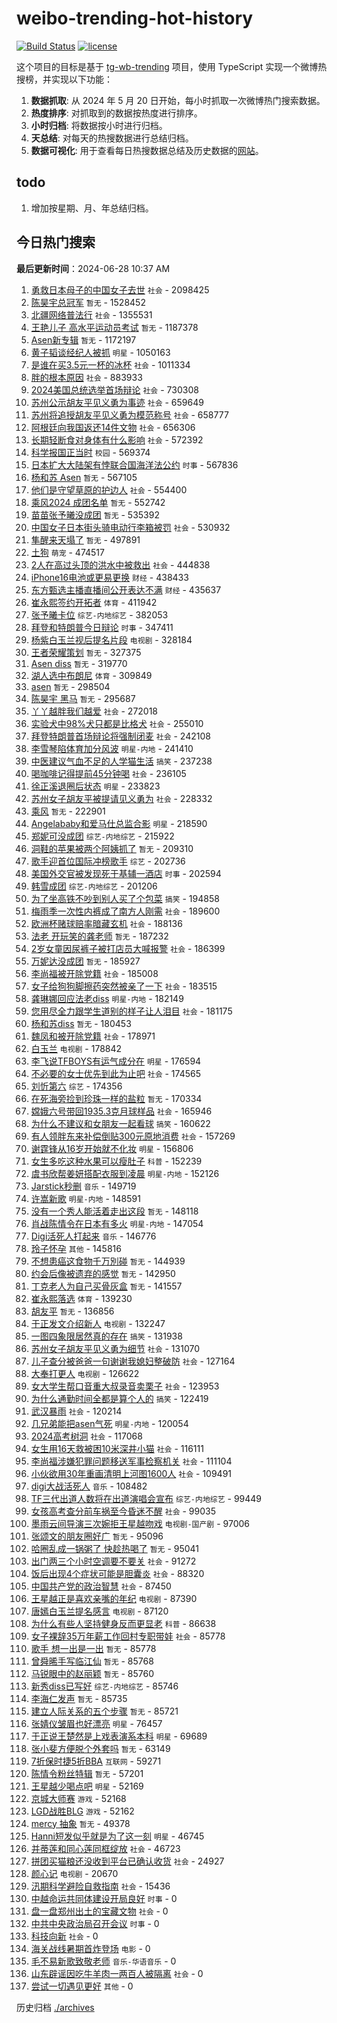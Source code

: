 # weibo-trending-hot-history

[![Build Status](https://github.com/lxw15337674/weibo-trending-hot-history/actions/workflows/nodejs.yml/badge.svg)](https://github.com/lxw15337674/weibo-trending-hot-history/actions)
[![license](https://img.shields.io/github/license/lxw15337674/weibo-trending-hot-history)](https://github.com/lxw15337674/weibo-trending-hot-history/blob/master/LICENSE)


这个项目的目标是基于 [tg-wb-trending](https://github.com/xiadd/tg-wb-trending) 项目，使用 TypeScript 实现一个微博热搜榜，并实现以下功能：

1. **数据抓取**: 从 2024 年 5 月 20 日开始，每小时抓取一次微博热门搜索数据。
2. **热度排序**: 对抓取到的数据按热度进行排序。
3. **小时归档**: 将数据按小时进行归档。
4. **天总结**: 对每天的热搜数据进行总结归档。
5. **数据可视化**: 用于查看每日热搜数据总结及历史数据的[网站](https://weibo-trending-hot-history.vercel.app/)。

## todo

1. 增加按星期、月、年总结归档。



## 今日热门搜索











































































































































































































































































































































































































































































































































































































































































































































































































































































































<!-- BEGIN -->

**最后更新时间**：2024-06-28 10:37 AM
1. [勇救日本母子的中国女子去世](https://m.weibo.cn/search?containerid=100103type%3D1%26t%3D10%26q%3D%23%E5%8B%87%E6%95%91%E6%97%A5%E6%9C%AC%E6%AF%8D%E5%AD%90%E7%9A%84%E4%B8%AD%E5%9B%BD%E5%A5%B3%E5%AD%90%E5%8E%BB%E4%B8%96%23&stream_entry_id=31&isnewpage=1&extparam=seat%3D1%26flag%3D1%26band_rank%3D1%26q%3D%2523%25E5%258B%2587%25E6%2595%2591%25E6%2597%25A5%25E6%259C%25AC%25E6%25AF%258D%25E5%25AD%2590%25E7%259A%2584%25E4%25B8%25AD%25E5%259B%25BD%25E5%25A5%25B3%25E5%25AD%2590%25E5%258E%25BB%25E4%25B8%2596%2523%26dgr%3D0%26cate%3D5001%26c_type%3D31%26pos%3D0%26stream_entry_id%3D31%26filter_type%3Drealtimehot%26realpos%3D1%26lcate%3D5001%26display_time%3D1719538000%26pre_seqid%3D1719538000629018328205) `社会` - 2098425
2. [陈昊宇总冠军](https://m.weibo.cn/search?containerid=100103type%3D1%26t%3D10%26q%3D%E9%99%88%E6%98%8A%E5%AE%87%E6%80%BB%E5%86%A0%E5%86%9B&stream_entry_id=31&isnewpage=1&extparam=seat%3D1%26flag%3D1%26band_rank%3D2%26q%3D%25E9%2599%2588%25E6%2598%258A%25E5%25AE%2587%25E6%2580%25BB%25E5%2586%25A0%25E5%2586%259B%26dgr%3D0%26cate%3D5001%26c_type%3D31%26pos%3D1%26stream_entry_id%3D31%26filter_type%3Drealtimehot%26realpos%3D2%26lcate%3D5001%26display_time%3D1719538000%26pre_seqid%3D1719538000629018328205) `暂无` - 1528452
3. [北疆网络普法行](https://m.weibo.cn/search?containerid=100103type%3D1%26t%3D10%26q%3D%23%E5%8C%97%E7%96%86%E7%BD%91%E7%BB%9C%E6%99%AE%E6%B3%95%E8%A1%8C%23&stream_entry_id=31&isnewpage=1&extparam=seat%3D1%26flag%3D1%26band_rank%3D3%26q%3D%2523%25E5%258C%2597%25E7%2596%2586%25E7%25BD%2591%25E7%25BB%259C%25E6%2599%25AE%25E6%25B3%2595%25E8%25A1%258C%2523%26dgr%3D0%26cate%3D5001%26c_type%3D31%26pos%3D2%26stream_entry_id%3D31%26filter_type%3Drealtimehot%26realpos%3D3%26lcate%3D5001%26display_time%3D1719538000%26pre_seqid%3D1719538000629018328205) `社会` - 1355531
4. [王艳儿子 高水平运动员考试](https://m.weibo.cn/search?containerid=100103type%3D1%26t%3D10%26q%3D%E7%8E%8B%E8%89%B3%E5%84%BF%E5%AD%90+%E9%AB%98%E6%B0%B4%E5%B9%B3%E8%BF%90%E5%8A%A8%E5%91%98%E8%80%83%E8%AF%95&stream_entry_id=31&isnewpage=1&extparam=seat%3D1%26flag%3D1%26band_rank%3D4%26q%3D%25E7%258E%258B%25E8%2589%25B3%25E5%2584%25BF%25E5%25AD%2590%2520%25E9%25AB%2598%25E6%25B0%25B4%25E5%25B9%25B3%25E8%25BF%2590%25E5%258A%25A8%25E5%2591%2598%25E8%2580%2583%25E8%25AF%2595%26dgr%3D0%26cate%3D5001%26c_type%3D31%26pos%3D3%26stream_entry_id%3D31%26filter_type%3Drealtimehot%26realpos%3D4%26lcate%3D5001%26display_time%3D1719538000%26pre_seqid%3D1719538000629018328205) `暂无` - 1187378
5. [Asen新专辑](https://m.weibo.cn/search?containerid=100103type%3D1%26t%3D10%26q%3DAsen%E6%96%B0%E4%B8%93%E8%BE%91&stream_entry_id=31&isnewpage=1&extparam=seat%3D1%26flag%3D1%26band_rank%3D22%26q%3DAsen%25E6%2596%25B0%25E4%25B8%2593%25E8%25BE%2591%26realpos%3D22%26cate%3D5001%26dgr%3D0%26pos%3D22%26stream_entry_id%3D31%26c_type%3D31%26filter_type%3Drealtimehot%26lcate%3D5001%26display_time%3D1719505534%26pre_seqid%3D17195055341420728055) `暂无` - 1172197
6. [黄子韬谈经纪人被抓](https://m.weibo.cn/search?containerid=100103type%3D1%26t%3D10%26q%3D%23%E9%BB%84%E5%AD%90%E9%9F%AC%E8%B0%88%E7%BB%8F%E7%BA%AA%E4%BA%BA%E8%A2%AB%E6%8A%93%23&stream_entry_id=31&isnewpage=1&extparam=seat%3D1%26flag%3D2%26band_rank%3D1%26q%3D%2523%25E9%25BB%2584%25E5%25AD%2590%25E9%259F%25AC%25E8%25B0%2588%25E7%25BB%258F%25E7%25BA%25AA%25E4%25BA%25BA%25E8%25A2%25AB%25E6%258A%2593%2523%26realpos%3D1%26cate%3D5001%26dgr%3D0%26pos%3D0%26stream_entry_id%3D31%26c_type%3D31%26filter_type%3Drealtimehot%26lcate%3D5001%26display_time%3D1719505534%26pre_seqid%3D17195055341420728055) `明星` - 1050163
7. [是谁在买3.5元一杯的冰杯](https://m.weibo.cn/search?containerid=100103type%3D1%26t%3D10%26q%3D%23%E6%98%AF%E8%B0%81%E5%9C%A8%E4%B9%B03.5%E5%85%83%E4%B8%80%E6%9D%AF%E7%9A%84%E5%86%B0%E6%9D%AF%23&stream_entry_id=31&isnewpage=1&extparam=seat%3D1%26flag%3D2%26band_rank%3D5%26q%3D%2523%25E6%2598%25AF%25E8%25B0%2581%25E5%259C%25A8%25E4%25B9%25B03.5%25E5%2585%2583%25E4%25B8%2580%25E6%259D%25AF%25E7%259A%2584%25E5%2586%25B0%25E6%259D%25AF%2523%26dgr%3D0%26cate%3D5001%26c_type%3D31%26pos%3D4%26stream_entry_id%3D31%26filter_type%3Drealtimehot%26realpos%3D5%26lcate%3D5001%26display_time%3D1719538000%26pre_seqid%3D1719538000629018328205) `社会` - 1011334
8. [胖的根本原因](https://m.weibo.cn/search?containerid=100103type%3D1%26t%3D10%26q%3D%23%E8%83%96%E7%9A%84%E6%A0%B9%E6%9C%AC%E5%8E%9F%E5%9B%A0%23&stream_entry_id=31&isnewpage=1&extparam=seat%3D1%26flag%3D1%26band_rank%3D6%26q%3D%2523%25E8%2583%2596%25E7%259A%2584%25E6%25A0%25B9%25E6%259C%25AC%25E5%258E%259F%25E5%259B%25A0%2523%26dgr%3D0%26cate%3D5001%26c_type%3D31%26pos%3D5%26stream_entry_id%3D31%26filter_type%3Drealtimehot%26realpos%3D6%26lcate%3D5001%26display_time%3D1719538000%26pre_seqid%3D1719538000629018328205) `社会` - 883933
9. [2024美国总统选举首场辩论](https://m.weibo.cn/search?containerid=100103type%3D1%26t%3D10%26q%3D%232024%E7%BE%8E%E5%9B%BD%E6%80%BB%E7%BB%9F%E9%80%89%E4%B8%BE%E9%A6%96%E5%9C%BA%E8%BE%A9%E8%AE%BA%23&stream_entry_id=31&isnewpage=1&extparam=seat%3D1%26flag%3D1%26band_rank%3D4%26q%3D%25232024%25E7%25BE%258E%25E5%259B%25BD%25E6%2580%25BB%25E7%25BB%259F%25E9%2580%2589%25E4%25B8%25BE%25E9%25A6%2596%25E5%259C%25BA%25E8%25BE%25A9%25E8%25AE%25BA%2523%26dgr%3D0%26cate%3D5001%26c_type%3D31%26pos%3D3%26stream_entry_id%3D31%26filter_type%3Drealtimehot%26realpos%3D4%26lcate%3D5001%26display_time%3D1719542222%26pre_seqid%3D171954222277401625636) `社会` - 730308
10. [苏州公示胡友平见义勇为事迹](https://m.weibo.cn/search?containerid=100103type%3D1%26t%3D10%26q%3D%23%E8%8B%8F%E5%B7%9E%E5%85%AC%E7%A4%BA%E8%83%A1%E5%8F%8B%E5%B9%B3%E8%A7%81%E4%B9%89%E5%8B%87%E4%B8%BA%E4%BA%8B%E8%BF%B9%23&stream_entry_id=31&isnewpage=1&extparam=seat%3D1%26flag%3D1%26band_rank%3D7%26q%3D%2523%25E8%258B%258F%25E5%25B7%259E%25E5%2585%25AC%25E7%25A4%25BA%25E8%2583%25A1%25E5%258F%258B%25E5%25B9%25B3%25E8%25A7%2581%25E4%25B9%2589%25E5%258B%2587%25E4%25B8%25BA%25E4%25BA%258B%25E8%25BF%25B9%2523%26dgr%3D0%26cate%3D5001%26c_type%3D31%26pos%3D6%26stream_entry_id%3D31%26filter_type%3Drealtimehot%26realpos%3D7%26lcate%3D5001%26display_time%3D1719538000%26pre_seqid%3D1719538000629018328205) `社会` - 659649
11. [苏州将追授胡友平见义勇为模范称号](https://m.weibo.cn/search?containerid=100103type%3D1%26t%3D10%26q%3D%23%E8%8B%8F%E5%B7%9E%E5%B0%86%E8%BF%BD%E6%8E%88%E8%83%A1%E5%8F%8B%E5%B9%B3%E8%A7%81%E4%B9%89%E5%8B%87%E4%B8%BA%E6%A8%A1%E8%8C%83%E7%A7%B0%E5%8F%B7%23&stream_entry_id=31&isnewpage=1&extparam=seat%3D1%26flag%3D1%26band_rank%3D5%26q%3D%2523%25E8%258B%258F%25E5%25B7%259E%25E5%25B0%2586%25E8%25BF%25BD%25E6%258E%2588%25E8%2583%25A1%25E5%258F%258B%25E5%25B9%25B3%25E8%25A7%2581%25E4%25B9%2589%25E5%258B%2587%25E4%25B8%25BA%25E6%25A8%25A1%25E8%258C%2583%25E7%25A7%25B0%25E5%258F%25B7%2523%26dgr%3D0%26cate%3D5001%26c_type%3D31%26pos%3D4%26stream_entry_id%3D31%26filter_type%3Drealtimehot%26realpos%3D5%26lcate%3D5001%26display_time%3D1719542222%26pre_seqid%3D171954222277401625636) `社会` - 658777
12. [阿根廷向我国返还14件文物](https://m.weibo.cn/search?containerid=100103type%3D1%26t%3D10%26q%3D%23%E9%98%BF%E6%A0%B9%E5%BB%B7%E5%90%91%E6%88%91%E5%9B%BD%E8%BF%94%E8%BF%9814%E4%BB%B6%E6%96%87%E7%89%A9%23&stream_entry_id=31&isnewpage=1&extparam=seat%3D1%26flag%3D1%26band_rank%3D8%26q%3D%2523%25E9%2598%25BF%25E6%25A0%25B9%25E5%25BB%25B7%25E5%2590%2591%25E6%2588%2591%25E5%259B%25BD%25E8%25BF%2594%25E8%25BF%259814%25E4%25BB%25B6%25E6%2596%2587%25E7%2589%25A9%2523%26dgr%3D0%26cate%3D5001%26c_type%3D31%26pos%3D7%26stream_entry_id%3D31%26filter_type%3Drealtimehot%26realpos%3D8%26lcate%3D5001%26display_time%3D1719538000%26pre_seqid%3D1719538000629018328205) `社会` - 656306
13. [长期轻断食对身体有什么影响](https://m.weibo.cn/search?containerid=100103type%3D1%26t%3D10%26q%3D%23%E9%95%BF%E6%9C%9F%E8%BD%BB%E6%96%AD%E9%A3%9F%E5%AF%B9%E8%BA%AB%E4%BD%93%E6%9C%89%E4%BB%80%E4%B9%88%E5%BD%B1%E5%93%8D%23&stream_entry_id=31&isnewpage=1&extparam=seat%3D1%26flag%3D2%26band_rank%3D2%26q%3D%2523%25E9%2595%25BF%25E6%259C%259F%25E8%25BD%25BB%25E6%2596%25AD%25E9%25A3%259F%25E5%25AF%25B9%25E8%25BA%25AB%25E4%25BD%2593%25E6%259C%2589%25E4%25BB%2580%25E4%25B9%2588%25E5%25BD%25B1%25E5%2593%258D%2523%26realpos%3D2%26cate%3D5001%26dgr%3D0%26pos%3D1%26stream_entry_id%3D31%26c_type%3D31%26filter_type%3Drealtimehot%26lcate%3D5001%26display_time%3D1719505534%26pre_seqid%3D17195055341420728055) `社会` - 572392
14. [科学报国正当时](https://m.weibo.cn/search?containerid=100103type%3D1%26t%3D10%26q%3D%23%E7%A7%91%E5%AD%A6%E6%8A%A5%E5%9B%BD%E6%AD%A3%E5%BD%93%E6%97%B6%23&stream_entry_id=31&isnewpage=1&extparam=seat%3D1%26flag%3D0%26band_rank%3D3%26q%3D%2523%25E7%25A7%2591%25E5%25AD%25A6%25E6%258A%25A5%25E5%259B%25BD%25E6%25AD%25A3%25E5%25BD%2593%25E6%2597%25B6%2523%26realpos%3D3%26cate%3D5001%26dgr%3D0%26pos%3D2%26stream_entry_id%3D31%26c_type%3D31%26filter_type%3Drealtimehot%26lcate%3D5001%26display_time%3D1719505534%26pre_seqid%3D17195055341420728055) `校园` - 569374
15. [日本扩大大陆架有悖联合国海洋法公约](https://m.weibo.cn/search?containerid=100103type%3D1%26t%3D10%26q%3D%23%E6%97%A5%E6%9C%AC%E6%89%A9%E5%A4%A7%E5%A4%A7%E9%99%86%E6%9E%B6%E6%9C%89%E6%82%96%E8%81%94%E5%90%88%E5%9B%BD%E6%B5%B7%E6%B4%8B%E6%B3%95%E5%85%AC%E7%BA%A6%23&stream_entry_id=31&isnewpage=1&extparam=seat%3D1%26flag%3D0%26band_rank%3D4%26q%3D%2523%25E6%2597%25A5%25E6%259C%25AC%25E6%2589%25A9%25E5%25A4%25A7%25E5%25A4%25A7%25E9%2599%2586%25E6%259E%25B6%25E6%259C%2589%25E6%2582%2596%25E8%2581%2594%25E5%2590%2588%25E5%259B%25BD%25E6%25B5%25B7%25E6%25B4%258B%25E6%25B3%2595%25E5%2585%25AC%25E7%25BA%25A6%2523%26realpos%3D4%26cate%3D5001%26dgr%3D0%26pos%3D3%26stream_entry_id%3D31%26c_type%3D31%26filter_type%3Drealtimehot%26lcate%3D5001%26display_time%3D1719505534%26pre_seqid%3D17195055341420728055) `时事` - 567836
16. [杨和苏 Asen](https://m.weibo.cn/search?containerid=100103type%3D1%26t%3D10%26q%3D%E6%9D%A8%E5%92%8C%E8%8B%8F+Asen&stream_entry_id=31&isnewpage=1&extparam=seat%3D1%26flag%3D0%26band_rank%3D9%26q%3D%25E6%259D%25A8%25E5%2592%258C%25E8%258B%258F%2520Asen%26dgr%3D0%26cate%3D5001%26c_type%3D31%26pos%3D8%26stream_entry_id%3D31%26filter_type%3Drealtimehot%26realpos%3D9%26lcate%3D5001%26display_time%3D1719538000%26pre_seqid%3D1719538000629018328205) `暂无` - 567105
17. [他们是守望草原的护边人](https://m.weibo.cn/search?containerid=100103type%3D1%26t%3D10%26q%3D%23%E4%BB%96%E4%BB%AC%E6%98%AF%E5%AE%88%E6%9C%9B%E8%8D%89%E5%8E%9F%E7%9A%84%E6%8A%A4%E8%BE%B9%E4%BA%BA%23&stream_entry_id=31&isnewpage=1&extparam=seat%3D1%26flag%3D32768%26band_rank%3D10%26q%3D%2523%25E4%25BB%2596%25E4%25BB%25AC%25E6%2598%25AF%25E5%25AE%2588%25E6%259C%259B%25E8%258D%2589%25E5%258E%259F%25E7%259A%2584%25E6%258A%25A4%25E8%25BE%25B9%25E4%25BA%25BA%2523%26dgr%3D0%26cate%3D5001%26c_type%3D31%26pos%3D9%26stream_entry_id%3D31%26filter_type%3Drealtimehot%26realpos%3D10%26lcate%3D5001%26display_time%3D1719538000%26pre_seqid%3D1719538000629018328205) `社会` - 554400
18. [乘风2024 成团名单](https://m.weibo.cn/search?containerid=100103type%3D1%26t%3D10%26q%3D%E4%B9%98%E9%A3%8E2024+%E6%88%90%E5%9B%A2%E5%90%8D%E5%8D%95&stream_entry_id=31&isnewpage=1&extparam=seat%3D1%26flag%3D0%26band_rank%3D11%26q%3D%25E4%25B9%2598%25E9%25A3%258E2024%2520%25E6%2588%2590%25E5%259B%25A2%25E5%2590%258D%25E5%258D%2595%26dgr%3D0%26cate%3D5001%26c_type%3D31%26pos%3D10%26stream_entry_id%3D31%26filter_type%3Drealtimehot%26realpos%3D11%26lcate%3D5001%26display_time%3D1719538000%26pre_seqid%3D1719538000629018328205) `暂无` - 552742
19. [苗苗张予曦没成团](https://m.weibo.cn/search?containerid=100103type%3D1%26t%3D10%26q%3D%E8%8B%97%E8%8B%97%E5%BC%A0%E4%BA%88%E6%9B%A6%E6%B2%A1%E6%88%90%E5%9B%A2&stream_entry_id=31&isnewpage=1&extparam=seat%3D1%26flag%3D1%26band_rank%3D28%26q%3D%25E8%258B%2597%25E8%258B%2597%25E5%25BC%25A0%25E4%25BA%2588%25E6%259B%25A6%25E6%25B2%25A1%25E6%2588%2590%25E5%259B%25A2%26dgr%3D0%26cate%3D5001%26c_type%3D31%26pos%3D27%26stream_entry_id%3D31%26filter_type%3Drealtimehot%26realpos%3D28%26lcate%3D5001%26display_time%3D1719538000%26pre_seqid%3D1719538000629018328205) `暂无` - 535392
20. [中国女子日本街头骑电动行李箱被罚](https://m.weibo.cn/search?containerid=100103type%3D1%26t%3D10%26q%3D%23%E4%B8%AD%E5%9B%BD%E5%A5%B3%E5%AD%90%E6%97%A5%E6%9C%AC%E8%A1%97%E5%A4%B4%E9%AA%91%E7%94%B5%E5%8A%A8%E8%A1%8C%E6%9D%8E%E7%AE%B1%E8%A2%AB%E7%BD%9A%23&stream_entry_id=31&isnewpage=1&extparam=seat%3D1%26flag%3D1%26band_rank%3D25%26q%3D%2523%25E4%25B8%25AD%25E5%259B%25BD%25E5%25A5%25B3%25E5%25AD%2590%25E6%2597%25A5%25E6%259C%25AC%25E8%25A1%2597%25E5%25A4%25B4%25E9%25AA%2591%25E7%2594%25B5%25E5%258A%25A8%25E8%25A1%258C%25E6%259D%258E%25E7%25AE%25B1%25E8%25A2%25AB%25E7%25BD%259A%2523%26realpos%3D25%26cate%3D5001%26dgr%3D0%26pos%3D25%26stream_entry_id%3D31%26c_type%3D31%26filter_type%3Drealtimehot%26lcate%3D5001%26display_time%3D1719523144%26pre_seqid%3D171952314474202375302) `社会` - 530932
21. [隼醒来天塌了](https://m.weibo.cn/search?containerid=100103type%3D1%26t%3D10%26q%3D%E9%9A%BC%E9%86%92%E6%9D%A5%E5%A4%A9%E5%A1%8C%E4%BA%86&stream_entry_id=31&isnewpage=1&extparam=seat%3D1%26flag%3D1%26band_rank%3D9%26q%3D%25E9%259A%25BC%25E9%2586%2592%25E6%259D%25A5%25E5%25A4%25A9%25E5%25A1%258C%25E4%25BA%2586%26dgr%3D0%26cate%3D5001%26c_type%3D31%26pos%3D9%26stream_entry_id%3D31%26filter_type%3Drealtimehot%26realpos%3D9%26lcate%3D5001%26display_time%3D1719542222%26pre_seqid%3D171954222277401625636) `暂无` - 497891
22. [土狗](https://m.weibo.cn/search?containerid=100103type%3D1%26t%3D10%26q%3D%E5%9C%9F%E7%8B%97&stream_entry_id=31&isnewpage=1&extparam=seat%3D1%26flag%3D2%26band_rank%3D5%26q%3D%25E5%259C%259F%25E7%258B%2597%26realpos%3D5%26cate%3D5001%26dgr%3D0%26pos%3D4%26stream_entry_id%3D31%26c_type%3D31%26filter_type%3Drealtimehot%26lcate%3D5001%26display_time%3D1719505534%26pre_seqid%3D17195055341420728055) `萌宠` - 474517
23. [2人在高过头顶的洪水中被救出](https://m.weibo.cn/search?containerid=100103type%3D1%26t%3D10%26q%3D%232%E4%BA%BA%E5%9C%A8%E9%AB%98%E8%BF%87%E5%A4%B4%E9%A1%B6%E7%9A%84%E6%B4%AA%E6%B0%B4%E4%B8%AD%E8%A2%AB%E6%95%91%E5%87%BA%23&stream_entry_id=31&isnewpage=1&extparam=seat%3D1%26flag%3D32768%26band_rank%3D10%26q%3D%25232%25E4%25BA%25BA%25E5%259C%25A8%25E9%25AB%2598%25E8%25BF%2587%25E5%25A4%25B4%25E9%25A1%25B6%25E7%259A%2584%25E6%25B4%25AA%25E6%25B0%25B4%25E4%25B8%25AD%25E8%25A2%25AB%25E6%2595%2591%25E5%2587%25BA%2523%26dgr%3D0%26cate%3D5001%26c_type%3D31%26pos%3D10%26stream_entry_id%3D31%26filter_type%3Drealtimehot%26realpos%3D10%26lcate%3D5001%26display_time%3D1719542222%26pre_seqid%3D171954222277401625636) `社会` - 444838
24. [iPhone16电池或更易更换](https://m.weibo.cn/search?containerid=100103type%3D1%26t%3D10%26q%3D%23iPhone16%E7%94%B5%E6%B1%A0%E6%88%96%E6%9B%B4%E6%98%93%E6%9B%B4%E6%8D%A2%23&stream_entry_id=31&isnewpage=1&extparam=seat%3D1%26flag%3D0%26band_rank%3D13%26q%3D%2523iPhone16%25E7%2594%25B5%25E6%25B1%25A0%25E6%2588%2596%25E6%259B%25B4%25E6%2598%2593%25E6%259B%25B4%25E6%258D%25A2%2523%26dgr%3D0%26cate%3D5001%26c_type%3D31%26pos%3D12%26stream_entry_id%3D31%26filter_type%3Drealtimehot%26realpos%3D13%26lcate%3D5001%26display_time%3D1719538000%26pre_seqid%3D1719538000629018328205) `财经` - 438433
25. [东方甄选主播直播间公开表达不满](https://m.weibo.cn/search?containerid=100103type%3D1%26t%3D10%26q%3D%23%E4%B8%9C%E6%96%B9%E7%94%84%E9%80%89%E4%B8%BB%E6%92%AD%E7%9B%B4%E6%92%AD%E9%97%B4%E5%85%AC%E5%BC%80%E8%A1%A8%E8%BE%BE%E4%B8%8D%E6%BB%A1%23&stream_entry_id=31&isnewpage=1&extparam=seat%3D1%26flag%3D0%26band_rank%3D14%26q%3D%2523%25E4%25B8%259C%25E6%2596%25B9%25E7%2594%2584%25E9%2580%2589%25E4%25B8%25BB%25E6%2592%25AD%25E7%259B%25B4%25E6%2592%25AD%25E9%2597%25B4%25E5%2585%25AC%25E5%25BC%2580%25E8%25A1%25A8%25E8%25BE%25BE%25E4%25B8%258D%25E6%25BB%25A1%2523%26dgr%3D0%26cate%3D5001%26c_type%3D31%26pos%3D13%26stream_entry_id%3D31%26filter_type%3Drealtimehot%26realpos%3D14%26lcate%3D5001%26display_time%3D1719538000%26pre_seqid%3D1719538000629018328205) `财经` - 435637
26. [崔永熙签约开拓者](https://m.weibo.cn/search?containerid=100103type%3D1%26t%3D10%26q%3D%23%E5%B4%94%E6%B0%B8%E7%86%99%E7%AD%BE%E7%BA%A6%E5%BC%80%E6%8B%93%E8%80%85%23&stream_entry_id=31&isnewpage=1&extparam=seat%3D1%26flag%3D1%26band_rank%3D12%26q%3D%2523%25E5%25B4%2594%25E6%25B0%25B8%25E7%2586%2599%25E7%25AD%25BE%25E7%25BA%25A6%25E5%25BC%2580%25E6%258B%2593%25E8%2580%2585%2523%26dgr%3D0%26cate%3D5001%26c_type%3D31%26pos%3D12%26stream_entry_id%3D31%26filter_type%3Drealtimehot%26realpos%3D12%26lcate%3D5001%26display_time%3D1719542222%26pre_seqid%3D171954222277401625636) `体育` - 411942
27. [张予曦卡位](https://m.weibo.cn/search?containerid=100103type%3D1%26t%3D10%26q%3D%23%E5%BC%A0%E4%BA%88%E6%9B%A6%E5%8D%A1%E4%BD%8D%23&stream_entry_id=31&isnewpage=1&extparam=seat%3D1%26flag%3D1%26band_rank%3D14%26q%3D%2523%25E5%25BC%25A0%25E4%25BA%2588%25E6%259B%25A6%25E5%258D%25A1%25E4%25BD%258D%2523%26dgr%3D0%26cate%3D5001%26c_type%3D31%26pos%3D14%26stream_entry_id%3D31%26filter_type%3Drealtimehot%26realpos%3D14%26lcate%3D5001%26display_time%3D1719542222%26pre_seqid%3D171954222277401625636) `综艺-内地综艺` - 382053
28. [拜登和特朗普今日辩论](https://m.weibo.cn/search?containerid=100103type%3D1%26t%3D10%26q%3D%23%E6%8B%9C%E7%99%BB%E5%92%8C%E7%89%B9%E6%9C%97%E6%99%AE%E4%BB%8A%E6%97%A5%E8%BE%A9%E8%AE%BA%23&stream_entry_id=31&isnewpage=1&extparam=seat%3D1%26flag%3D1%26band_rank%3D15%26q%3D%2523%25E6%258B%259C%25E7%2599%25BB%25E5%2592%258C%25E7%2589%25B9%25E6%259C%2597%25E6%2599%25AE%25E4%25BB%258A%25E6%2597%25A5%25E8%25BE%25A9%25E8%25AE%25BA%2523%26dgr%3D0%26cate%3D5001%26c_type%3D31%26pos%3D15%26stream_entry_id%3D31%26filter_type%3Drealtimehot%26realpos%3D15%26lcate%3D5001%26display_time%3D1719542222%26pre_seqid%3D171954222277401625636) `时事` - 347411
29. [杨紫白玉兰视后提名片段](https://m.weibo.cn/search?containerid=100103type%3D1%26t%3D10%26q%3D%23%E6%9D%A8%E7%B4%AB%E7%99%BD%E7%8E%89%E5%85%B0%E8%A7%86%E5%90%8E%E6%8F%90%E5%90%8D%E7%89%87%E6%AE%B5%23&stream_entry_id=31&isnewpage=1&extparam=seat%3D1%26flag%3D1%26band_rank%3D16%26q%3D%2523%25E6%259D%25A8%25E7%25B4%25AB%25E7%2599%25BD%25E7%258E%2589%25E5%2585%25B0%25E8%25A7%2586%25E5%2590%258E%25E6%258F%2590%25E5%2590%258D%25E7%2589%2587%25E6%25AE%25B5%2523%26dgr%3D0%26cate%3D5001%26c_type%3D31%26pos%3D16%26stream_entry_id%3D31%26filter_type%3Drealtimehot%26realpos%3D16%26lcate%3D5001%26display_time%3D1719542222%26pre_seqid%3D171954222277401625636) `电视剧` - 328184
30. [王者荣耀策划](https://m.weibo.cn/search?containerid=100103type%3D1%26t%3D10%26q%3D%E7%8E%8B%E8%80%85%E8%8D%A3%E8%80%80%E7%AD%96%E5%88%92&stream_entry_id=31&isnewpage=1&extparam=seat%3D1%26flag%3D1%26band_rank%3D15%26q%3D%25E7%258E%258B%25E8%2580%2585%25E8%258D%25A3%25E8%2580%2580%25E7%25AD%2596%25E5%2588%2592%26dgr%3D0%26cate%3D5001%26c_type%3D31%26pos%3D14%26stream_entry_id%3D31%26filter_type%3Drealtimehot%26realpos%3D15%26lcate%3D5001%26display_time%3D1719538000%26pre_seqid%3D1719538000629018328205) `暂无` - 327375
31. [Asen diss](https://m.weibo.cn/search?containerid=100103type%3D1%26t%3D10%26q%3DAsen+diss&stream_entry_id=31&isnewpage=1&extparam=seat%3D1%26flag%3D0%26band_rank%3D16%26q%3DAsen%2520diss%26dgr%3D0%26cate%3D5001%26c_type%3D31%26pos%3D15%26stream_entry_id%3D31%26filter_type%3Drealtimehot%26realpos%3D16%26lcate%3D5001%26display_time%3D1719538000%26pre_seqid%3D1719538000629018328205) `暂无` - 319770
32. [湖人选中布朗尼](https://m.weibo.cn/search?containerid=100103type%3D1%26t%3D10%26q%3D%23%E6%B9%96%E4%BA%BA%E9%80%89%E4%B8%AD%E5%B8%83%E6%9C%97%E5%B0%BC%23&stream_entry_id=31&isnewpage=1&extparam=seat%3D1%26flag%3D1%26band_rank%3D6%26q%3D%2523%25E6%25B9%2596%25E4%25BA%25BA%25E9%2580%2589%25E4%25B8%25AD%25E5%25B8%2583%25E6%259C%2597%25E5%25B0%25BC%2523%26dgr%3D0%26cate%3D5001%26c_type%3D31%26pos%3D6%26stream_entry_id%3D31%26filter_type%3Drealtimehot%26realpos%3D6%26lcate%3D5001%26display_time%3D1719530484%26pre_seqid%3D1719530484153023595181) `体育` - 309849
33. [asen](https://m.weibo.cn/search?containerid=100103type%3D1%26t%3D10%26q%3Dasen&stream_entry_id=31&isnewpage=1&extparam=seat%3D1%26flag%3D1%26band_rank%3D5%26q%3Dasen%26dgr%3D0%26cate%3D5001%26c_type%3D31%26pos%3D5%26stream_entry_id%3D31%26filter_type%3Drealtimehot%26realpos%3D5%26lcate%3D5001%26display_time%3D1719530484%26pre_seqid%3D1719530484153023595181) `暂无` - 298504
34. [陈昊宇 黑马](https://m.weibo.cn/search?containerid=100103type%3D1%26t%3D10%26q%3D%E9%99%88%E6%98%8A%E5%AE%87+%E9%BB%91%E9%A9%AC&stream_entry_id=31&isnewpage=1&extparam=seat%3D1%26flag%3D1%26band_rank%3D18%26q%3D%25E9%2599%2588%25E6%2598%258A%25E5%25AE%2587%2520%25E9%25BB%2591%25E9%25A9%25AC%26dgr%3D0%26cate%3D5001%26c_type%3D31%26pos%3D17%26stream_entry_id%3D31%26filter_type%3Drealtimehot%26realpos%3D18%26lcate%3D5001%26display_time%3D1719538000%26pre_seqid%3D1719538000629018328205) `暂无` - 295687
35. [丫丫越胖我们越爱](https://m.weibo.cn/search?containerid=100103type%3D1%26t%3D10%26q%3D%23%E4%B8%AB%E4%B8%AB%E8%B6%8A%E8%83%96%E6%88%91%E4%BB%AC%E8%B6%8A%E7%88%B1%23&stream_entry_id=31&isnewpage=1&extparam=seat%3D1%26flag%3D32768%26band_rank%3D19%26q%3D%2523%25E4%25B8%25AB%25E4%25B8%25AB%25E8%25B6%258A%25E8%2583%2596%25E6%2588%2591%25E4%25BB%25AC%25E8%25B6%258A%25E7%2588%25B1%2523%26dgr%3D0%26cate%3D5001%26c_type%3D31%26pos%3D19%26stream_entry_id%3D31%26filter_type%3Drealtimehot%26realpos%3D19%26lcate%3D5001%26display_time%3D1719542222%26pre_seqid%3D171954222277401625636) `社会` - 272018
36. [实验犬中98%犬只都是比格犬](https://m.weibo.cn/search?containerid=100103type%3D1%26t%3D10%26q%3D%23%E5%AE%9E%E9%AA%8C%E7%8A%AC%E4%B8%AD98%25%E7%8A%AC%E5%8F%AA%E9%83%BD%E6%98%AF%E6%AF%94%E6%A0%BC%E7%8A%AC%23&stream_entry_id=31&isnewpage=1&extparam=seat%3D1%26flag%3D0%26band_rank%3D6%26q%3D%2523%25E5%25AE%259E%25E9%25AA%258C%25E7%258A%25AC%25E4%25B8%25AD98%2525%25E7%258A%25AC%25E5%258F%25AA%25E9%2583%25BD%25E6%2598%25AF%25E6%25AF%2594%25E6%25A0%25BC%25E7%258A%25AC%2523%26realpos%3D6%26cate%3D5001%26dgr%3D0%26pos%3D5%26stream_entry_id%3D31%26c_type%3D31%26filter_type%3Drealtimehot%26lcate%3D5001%26display_time%3D1719505534%26pre_seqid%3D17195055341420728055) `社会` - 255010
37. [拜登特朗普首场辩论将强制闭麦](https://m.weibo.cn/search?containerid=100103type%3D1%26t%3D10%26q%3D%23%E6%8B%9C%E7%99%BB%E7%89%B9%E6%9C%97%E6%99%AE%E9%A6%96%E5%9C%BA%E8%BE%A9%E8%AE%BA%E5%B0%86%E5%BC%BA%E5%88%B6%E9%97%AD%E9%BA%A6%23&stream_entry_id=31&isnewpage=1&extparam=seat%3D1%26flag%3D1%26band_rank%3D20%26q%3D%2523%25E6%258B%259C%25E7%2599%25BB%25E7%2589%25B9%25E6%259C%2597%25E6%2599%25AE%25E9%25A6%2596%25E5%259C%25BA%25E8%25BE%25A9%25E8%25AE%25BA%25E5%25B0%2586%25E5%25BC%25BA%25E5%2588%25B6%25E9%2597%25AD%25E9%25BA%25A6%2523%26dgr%3D0%26cate%3D5001%26c_type%3D31%26pos%3D19%26stream_entry_id%3D31%26filter_type%3Drealtimehot%26realpos%3D20%26lcate%3D5001%26display_time%3D1719538000%26pre_seqid%3D1719538000629018328205) `社会` - 242108
38. [李雪琴陷体育加分风波](https://m.weibo.cn/search?containerid=100103type%3D1%26t%3D10%26q%3D%23%E6%9D%8E%E9%9B%AA%E7%90%B4%E9%99%B7%E4%BD%93%E8%82%B2%E5%8A%A0%E5%88%86%E9%A3%8E%E6%B3%A2%23&stream_entry_id=31&isnewpage=1&extparam=seat%3D1%26flag%3D1%26band_rank%3D50%26q%3D%2523%25E6%259D%258E%25E9%259B%25AA%25E7%2590%25B4%25E9%2599%25B7%25E4%25BD%2593%25E8%2582%25B2%25E5%258A%25A0%25E5%2588%2586%25E9%25A3%258E%25E6%25B3%25A2%2523%26dgr%3D0%26cate%3D5001%26c_type%3D31%26pos%3D50%26stream_entry_id%3D31%26filter_type%3Drealtimehot%26realpos%3D50%26lcate%3D5001%26display_time%3D1719526730%26pre_seqid%3D171952673052001830801) `明星-内地` - 241410
39. [中医建议气血不足的人学猫生活](https://m.weibo.cn/search?containerid=100103type%3D1%26t%3D10%26q%3D%23%E4%B8%AD%E5%8C%BB%E5%BB%BA%E8%AE%AE%E6%B0%94%E8%A1%80%E4%B8%8D%E8%B6%B3%E7%9A%84%E4%BA%BA%E5%AD%A6%E7%8C%AB%E7%94%9F%E6%B4%BB%23&stream_entry_id=31&isnewpage=1&extparam=seat%3D1%26flag%3D1%26band_rank%3D22%26q%3D%2523%25E4%25B8%25AD%25E5%258C%25BB%25E5%25BB%25BA%25E8%25AE%25AE%25E6%25B0%2594%25E8%25A1%2580%25E4%25B8%258D%25E8%25B6%25B3%25E7%259A%2584%25E4%25BA%25BA%25E5%25AD%25A6%25E7%258C%25AB%25E7%2594%259F%25E6%25B4%25BB%2523%26dgr%3D0%26cate%3D5001%26c_type%3D31%26pos%3D21%26stream_entry_id%3D31%26filter_type%3Drealtimehot%26realpos%3D22%26lcate%3D5001%26display_time%3D1719538000%26pre_seqid%3D1719538000629018328205) `搞笑` - 237238
40. [喝咖啡记得提前45分钟喝](https://m.weibo.cn/search?containerid=100103type%3D1%26t%3D10%26q%3D%23%E5%96%9D%E5%92%96%E5%95%A1%E8%AE%B0%E5%BE%97%E6%8F%90%E5%89%8D45%E5%88%86%E9%92%9F%E5%96%9D%23&stream_entry_id=31&isnewpage=1&extparam=seat%3D1%26flag%3D1%26band_rank%3D23%26q%3D%2523%25E5%2596%259D%25E5%2592%2596%25E5%2595%25A1%25E8%25AE%25B0%25E5%25BE%2597%25E6%258F%2590%25E5%2589%258D45%25E5%2588%2586%25E9%2592%259F%25E5%2596%259D%2523%26dgr%3D0%26cate%3D5001%26c_type%3D31%26pos%3D22%26stream_entry_id%3D31%26filter_type%3Drealtimehot%26realpos%3D23%26lcate%3D5001%26display_time%3D1719538000%26pre_seqid%3D1719538000629018328205) `社会` - 236105
41. [徐正溪退圈后状态](https://m.weibo.cn/search?containerid=100103type%3D1%26t%3D10%26q%3D%23%E5%BE%90%E6%AD%A3%E6%BA%AA%E9%80%80%E5%9C%88%E5%90%8E%E7%8A%B6%E6%80%81%23&stream_entry_id=31&isnewpage=1&extparam=seat%3D1%26flag%3D2%26band_rank%3D7%26q%3D%2523%25E5%25BE%2590%25E6%25AD%25A3%25E6%25BA%25AA%25E9%2580%2580%25E5%259C%2588%25E5%2590%258E%25E7%258A%25B6%25E6%2580%2581%2523%26realpos%3D7%26cate%3D5001%26dgr%3D0%26pos%3D7%26stream_entry_id%3D31%26c_type%3D31%26filter_type%3Drealtimehot%26lcate%3D5001%26display_time%3D1719505534%26pre_seqid%3D17195055341420728055) `明星` - 233823
42. [苏州女子胡友平被提请见义勇为](https://m.weibo.cn/search?containerid=100103type%3D1%26t%3D10%26q%3D%23%E8%8B%8F%E5%B7%9E%E5%A5%B3%E5%AD%90%E8%83%A1%E5%8F%8B%E5%B9%B3%E8%A2%AB%E6%8F%90%E8%AF%B7%E8%A7%81%E4%B9%89%E5%8B%87%E4%B8%BA%23&stream_entry_id=31&isnewpage=1&extparam=seat%3D1%26flag%3D1%26band_rank%3D24%26q%3D%2523%25E8%258B%258F%25E5%25B7%259E%25E5%25A5%25B3%25E5%25AD%2590%25E8%2583%25A1%25E5%258F%258B%25E5%25B9%25B3%25E8%25A2%25AB%25E6%258F%2590%25E8%25AF%25B7%25E8%25A7%2581%25E4%25B9%2589%25E5%258B%2587%25E4%25B8%25BA%2523%26dgr%3D0%26cate%3D5001%26c_type%3D31%26pos%3D23%26stream_entry_id%3D31%26filter_type%3Drealtimehot%26realpos%3D24%26lcate%3D5001%26display_time%3D1719538000%26pre_seqid%3D1719538000629018328205) `社会` - 228332
43. [乘风](https://m.weibo.cn/search?containerid=100103type%3D1%26t%3D10%26q%3D%E4%B9%98%E9%A3%8E&stream_entry_id=31&isnewpage=1&extparam=seat%3D1%26flag%3D1%26band_rank%3D8%26q%3D%25E4%25B9%2598%25E9%25A3%258E%26realpos%3D8%26cate%3D5001%26dgr%3D0%26pos%3D8%26stream_entry_id%3D31%26c_type%3D31%26filter_type%3Drealtimehot%26lcate%3D5001%26display_time%3D1719505534%26pre_seqid%3D17195055341420728055) `暂无` - 222901
44. [Angelababy和爱马仕总监合影](https://m.weibo.cn/search?containerid=100103type%3D1%26t%3D10%26q%3D%23Angelababy%E5%92%8C%E7%88%B1%E9%A9%AC%E4%BB%95%E6%80%BB%E7%9B%91%E5%90%88%E5%BD%B1%23&stream_entry_id=31&isnewpage=1&extparam=seat%3D1%26flag%3D1%26band_rank%3D25%26q%3D%2523Angelababy%25E5%2592%258C%25E7%2588%25B1%25E9%25A9%25AC%25E4%25BB%2595%25E6%2580%25BB%25E7%259B%2591%25E5%2590%2588%25E5%25BD%25B1%2523%26dgr%3D0%26cate%3D5001%26c_type%3D31%26pos%3D24%26stream_entry_id%3D31%26filter_type%3Drealtimehot%26realpos%3D25%26lcate%3D5001%26display_time%3D1719538000%26pre_seqid%3D1719538000629018328205) `明星` - 218590
45. [郑妮可没成团](https://m.weibo.cn/search?containerid=100103type%3D1%26t%3D10%26q%3D%23%E9%83%91%E5%A6%AE%E5%8F%AF%E6%B2%A1%E6%88%90%E5%9B%A2%23&stream_entry_id=31&isnewpage=1&extparam=seat%3D1%26flag%3D1%26band_rank%3D26%26q%3D%2523%25E9%2583%2591%25E5%25A6%25AE%25E5%258F%25AF%25E6%25B2%25A1%25E6%2588%2590%25E5%259B%25A2%2523%26dgr%3D0%26cate%3D5001%26c_type%3D31%26pos%3D25%26stream_entry_id%3D31%26filter_type%3Drealtimehot%26realpos%3D26%26lcate%3D5001%26display_time%3D1719538000%26pre_seqid%3D1719538000629018328205) `综艺-内地综艺` - 215922
46. [洞鞋的苹果被两个阿姨抓了](https://m.weibo.cn/search?containerid=100103type%3D1%26t%3D10%26q%3D%E6%B4%9E%E9%9E%8B%E7%9A%84%E8%8B%B9%E6%9E%9C%E8%A2%AB%E4%B8%A4%E4%B8%AA%E9%98%BF%E5%A7%A8%E6%8A%93%E4%BA%86&stream_entry_id=31&isnewpage=1&extparam=seat%3D1%26flag%3D0%26band_rank%3D32%26q%3D%25E6%25B4%259E%25E9%259E%258B%25E7%259A%2584%25E8%258B%25B9%25E6%259E%259C%25E8%25A2%25AB%25E4%25B8%25A4%25E4%25B8%25AA%25E9%2598%25BF%25E5%25A7%25A8%25E6%258A%2593%25E4%25BA%2586%26realpos%3D32%26cate%3D5001%26dgr%3D0%26pos%3D32%26stream_entry_id%3D31%26c_type%3D31%26filter_type%3Drealtimehot%26lcate%3D5001%26display_time%3D1719505534%26pre_seqid%3D17195055341420728055) `暂无` - 209310
47. [歌手迎首位国际冲榜歌手](https://m.weibo.cn/search?containerid=100103type%3D1%26t%3D10%26q%3D%23%E6%AD%8C%E6%89%8B%E8%BF%8E%E9%A6%96%E4%BD%8D%E5%9B%BD%E9%99%85%E5%86%B2%E6%A6%9C%E6%AD%8C%E6%89%8B%23&stream_entry_id=31&isnewpage=1&extparam=seat%3D1%26flag%3D2%26band_rank%3D13%26q%3D%2523%25E6%25AD%258C%25E6%2589%258B%25E8%25BF%258E%25E9%25A6%2596%25E4%25BD%258D%25E5%259B%25BD%25E9%2599%2585%25E5%2586%25B2%25E6%25A6%259C%25E6%25AD%258C%25E6%2589%258B%2523%26realpos%3D13%26cate%3D5001%26dgr%3D0%26pos%3D13%26stream_entry_id%3D31%26c_type%3D31%26filter_type%3Drealtimehot%26lcate%3D5001%26display_time%3D1719505534%26pre_seqid%3D17195055341420728055) `综艺` - 202736
48. [美国外交官被发现死于基辅一酒店](https://m.weibo.cn/search?containerid=100103type%3D1%26t%3D10%26q%3D%23%E7%BE%8E%E5%9B%BD%E5%A4%96%E4%BA%A4%E5%AE%98%E8%A2%AB%E5%8F%91%E7%8E%B0%E6%AD%BB%E4%BA%8E%E5%9F%BA%E8%BE%85%E4%B8%80%E9%85%92%E5%BA%97%23&stream_entry_id=31&isnewpage=1&extparam=seat%3D1%26flag%3D0%26band_rank%3D18%26q%3D%2523%25E7%25BE%258E%25E5%259B%25BD%25E5%25A4%2596%25E4%25BA%25A4%25E5%25AE%2598%25E8%25A2%25AB%25E5%258F%2591%25E7%258E%25B0%25E6%25AD%25BB%25E4%25BA%258E%25E5%259F%25BA%25E8%25BE%2585%25E4%25B8%2580%25E9%2585%2592%25E5%25BA%2597%2523%26realpos%3D18%26cate%3D5001%26dgr%3D0%26pos%3D18%26stream_entry_id%3D31%26c_type%3D31%26filter_type%3Drealtimehot%26lcate%3D5001%26display_time%3D1719505534%26pre_seqid%3D17195055341420728055) `时事` - 202594
49. [韩雪成团](https://m.weibo.cn/search?containerid=100103type%3D1%26t%3D10%26q%3D%23%E9%9F%A9%E9%9B%AA%E6%88%90%E5%9B%A2%23&stream_entry_id=31&isnewpage=1&extparam=seat%3D1%26flag%3D1%26band_rank%3D30%26q%3D%2523%25E9%259F%25A9%25E9%259B%25AA%25E6%2588%2590%25E5%259B%25A2%2523%26dgr%3D0%26cate%3D5001%26c_type%3D31%26pos%3D29%26stream_entry_id%3D31%26filter_type%3Drealtimehot%26realpos%3D30%26lcate%3D5001%26display_time%3D1719538000%26pre_seqid%3D1719538000629018328205) `综艺-内地综艺` - 201206
50. [为了坐高铁不吵到别人买了个包菜](https://m.weibo.cn/search?containerid=100103type%3D1%26t%3D10%26q%3D%23%E4%B8%BA%E4%BA%86%E5%9D%90%E9%AB%98%E9%93%81%E4%B8%8D%E5%90%B5%E5%88%B0%E5%88%AB%E4%BA%BA%E4%B9%B0%E4%BA%86%E4%B8%AA%E5%8C%85%E8%8F%9C%23&stream_entry_id=31&isnewpage=1&extparam=seat%3D1%26flag%3D0%26band_rank%3D31%26q%3D%2523%25E4%25B8%25BA%25E4%25BA%2586%25E5%259D%2590%25E9%25AB%2598%25E9%2593%2581%25E4%25B8%258D%25E5%2590%25B5%25E5%2588%25B0%25E5%2588%25AB%25E4%25BA%25BA%25E4%25B9%25B0%25E4%25BA%2586%25E4%25B8%25AA%25E5%258C%2585%25E8%258F%259C%2523%26dgr%3D0%26cate%3D5001%26c_type%3D31%26pos%3D30%26stream_entry_id%3D31%26filter_type%3Drealtimehot%26realpos%3D31%26lcate%3D5001%26display_time%3D1719538000%26pre_seqid%3D1719538000629018328205) `搞笑` - 194858
51. [梅雨季一次性内裤成了南方人刚需](https://m.weibo.cn/search?containerid=100103type%3D1%26t%3D10%26q%3D%23%E6%A2%85%E9%9B%A8%E5%AD%A3%E4%B8%80%E6%AC%A1%E6%80%A7%E5%86%85%E8%A3%A4%E6%88%90%E4%BA%86%E5%8D%97%E6%96%B9%E4%BA%BA%E5%88%9A%E9%9C%80%23&stream_entry_id=31&isnewpage=1&extparam=seat%3D1%26flag%3D0%26band_rank%3D9%26q%3D%2523%25E6%25A2%2585%25E9%259B%25A8%25E5%25AD%25A3%25E4%25B8%2580%25E6%25AC%25A1%25E6%2580%25A7%25E5%2586%2585%25E8%25A3%25A4%25E6%2588%2590%25E4%25BA%2586%25E5%258D%2597%25E6%2596%25B9%25E4%25BA%25BA%25E5%2588%259A%25E9%259C%2580%2523%26realpos%3D9%26cate%3D5001%26dgr%3D0%26pos%3D9%26stream_entry_id%3D31%26c_type%3D31%26filter_type%3Drealtimehot%26lcate%3D5001%26display_time%3D1719505534%26pre_seqid%3D17195055341420728055) `社会` - 189600
52. [欧洲杯赌球赔率暗藏玄机](https://m.weibo.cn/search?containerid=100103type%3D1%26t%3D10%26q%3D%23%E6%AC%A7%E6%B4%B2%E6%9D%AF%E8%B5%8C%E7%90%83%E8%B5%94%E7%8E%87%E6%9A%97%E8%97%8F%E7%8E%84%E6%9C%BA%23&stream_entry_id=31&isnewpage=1&extparam=seat%3D1%26flag%3D0%26band_rank%3D10%26q%3D%2523%25E6%25AC%25A7%25E6%25B4%25B2%25E6%259D%25AF%25E8%25B5%258C%25E7%2590%2583%25E8%25B5%2594%25E7%258E%2587%25E6%259A%2597%25E8%2597%258F%25E7%258E%2584%25E6%259C%25BA%2523%26realpos%3D10%26cate%3D5001%26dgr%3D0%26pos%3D10%26stream_entry_id%3D31%26c_type%3D31%26filter_type%3Drealtimehot%26lcate%3D5001%26display_time%3D1719505534%26pre_seqid%3D17195055341420728055) `社会` - 188136
53. [法老 开玩笑的龚老师](https://m.weibo.cn/search?containerid=100103type%3D1%26t%3D10%26q%3D%E6%B3%95%E8%80%81+%E5%BC%80%E7%8E%A9%E7%AC%91%E7%9A%84%E9%BE%9A%E8%80%81%E5%B8%88&stream_entry_id=31&isnewpage=1&extparam=seat%3D1%26flag%3D0%26band_rank%3D36%26q%3D%25E6%25B3%2595%25E8%2580%2581%2520%25E5%25BC%2580%25E7%258E%25A9%25E7%25AC%2591%25E7%259A%2584%25E9%25BE%259A%25E8%2580%2581%25E5%25B8%2588%26dgr%3D0%26cate%3D5001%26c_type%3D31%26pos%3D35%26stream_entry_id%3D31%26filter_type%3Drealtimehot%26realpos%3D36%26lcate%3D5001%26display_time%3D1719538000%26pre_seqid%3D1719538000629018328205) `暂无` - 187232
54. [2岁女童因尿裤子被打店员大喊报警](https://m.weibo.cn/search?containerid=100103type%3D1%26t%3D10%26q%3D%232%E5%B2%81%E5%A5%B3%E7%AB%A5%E5%9B%A0%E5%B0%BF%E8%A3%A4%E5%AD%90%E8%A2%AB%E6%89%93%E5%BA%97%E5%91%98%E5%A4%A7%E5%96%8A%E6%8A%A5%E8%AD%A6%23&stream_entry_id=31&isnewpage=1&extparam=seat%3D1%26flag%3D2%26band_rank%3D11%26q%3D%25232%25E5%25B2%2581%25E5%25A5%25B3%25E7%25AB%25A5%25E5%259B%25A0%25E5%25B0%25BF%25E8%25A3%25A4%25E5%25AD%2590%25E8%25A2%25AB%25E6%2589%2593%25E5%25BA%2597%25E5%2591%2598%25E5%25A4%25A7%25E5%2596%258A%25E6%258A%25A5%25E8%25AD%25A6%2523%26realpos%3D11%26cate%3D5001%26dgr%3D0%26pos%3D11%26stream_entry_id%3D31%26c_type%3D31%26filter_type%3Drealtimehot%26lcate%3D5001%26display_time%3D1719505534%26pre_seqid%3D17195055341420728055) `社会` - 186399
55. [万妮达没成团](https://m.weibo.cn/search?containerid=100103type%3D1%26t%3D10%26q%3D%E4%B8%87%E5%A6%AE%E8%BE%BE%E6%B2%A1%E6%88%90%E5%9B%A2&stream_entry_id=31&isnewpage=1&extparam=seat%3D1%26flag%3D1%26band_rank%3D32%26q%3D%25E4%25B8%2587%25E5%25A6%25AE%25E8%25BE%25BE%25E6%25B2%25A1%25E6%2588%2590%25E5%259B%25A2%26dgr%3D0%26cate%3D5001%26c_type%3D31%26pos%3D31%26stream_entry_id%3D31%26filter_type%3Drealtimehot%26realpos%3D32%26lcate%3D5001%26display_time%3D1719538000%26pre_seqid%3D1719538000629018328205) `暂无` - 185927
56. [李尚福被开除党籍](https://m.weibo.cn/search?containerid=100103type%3D1%26t%3D10%26q%3D%23%E6%9D%8E%E5%B0%9A%E7%A6%8F%E8%A2%AB%E5%BC%80%E9%99%A4%E5%85%9A%E7%B1%8D%23&stream_entry_id=31&isnewpage=1&extparam=seat%3D1%26flag%3D0%26band_rank%3D12%26q%3D%2523%25E6%259D%258E%25E5%25B0%259A%25E7%25A6%258F%25E8%25A2%25AB%25E5%25BC%2580%25E9%2599%25A4%25E5%2585%259A%25E7%25B1%258D%2523%26realpos%3D12%26cate%3D5001%26dgr%3D0%26pos%3D12%26stream_entry_id%3D31%26c_type%3D31%26filter_type%3Drealtimehot%26lcate%3D5001%26display_time%3D1719505534%26pre_seqid%3D17195055341420728055) `社会` - 185008
57. [女子给狗狗脚擦药突然被亲了一下](https://m.weibo.cn/search?containerid=100103type%3D1%26t%3D10%26q%3D%23%E5%A5%B3%E5%AD%90%E7%BB%99%E7%8B%97%E7%8B%97%E8%84%9A%E6%93%A6%E8%8D%AF%E7%AA%81%E7%84%B6%E8%A2%AB%E4%BA%B2%E4%BA%86%E4%B8%80%E4%B8%8B%23&stream_entry_id=31&isnewpage=1&extparam=seat%3D1%26flag%3D1%26band_rank%3D33%26q%3D%2523%25E5%25A5%25B3%25E5%25AD%2590%25E7%25BB%2599%25E7%258B%2597%25E7%258B%2597%25E8%2584%259A%25E6%2593%25A6%25E8%258D%25AF%25E7%25AA%2581%25E7%2584%25B6%25E8%25A2%25AB%25E4%25BA%25B2%25E4%25BA%2586%25E4%25B8%2580%25E4%25B8%258B%2523%26dgr%3D0%26cate%3D5001%26c_type%3D31%26pos%3D32%26stream_entry_id%3D31%26filter_type%3Drealtimehot%26realpos%3D33%26lcate%3D5001%26display_time%3D1719538000%26pre_seqid%3D1719538000629018328205) `社会` - 183515
58. [龚琳娜回应法老diss](https://m.weibo.cn/search?containerid=100103type%3D1%26t%3D10%26q%3D%23%E9%BE%9A%E7%90%B3%E5%A8%9C%E5%9B%9E%E5%BA%94%E6%B3%95%E8%80%81diss%23&stream_entry_id=31&isnewpage=1&extparam=seat%3D1%26flag%3D2%26band_rank%3D14%26q%3D%2523%25E9%25BE%259A%25E7%2590%25B3%25E5%25A8%259C%25E5%259B%259E%25E5%25BA%2594%25E6%25B3%2595%25E8%2580%2581diss%2523%26realpos%3D14%26cate%3D5001%26dgr%3D0%26pos%3D14%26stream_entry_id%3D31%26c_type%3D31%26filter_type%3Drealtimehot%26lcate%3D5001%26display_time%3D1719505534%26pre_seqid%3D17195055341420728055) `明星-内地` - 182149
59. [您用尽全力跟学生道别的样子让人泪目](https://m.weibo.cn/search?containerid=100103type%3D1%26t%3D10%26q%3D%23%E6%82%A8%E7%94%A8%E5%B0%BD%E5%85%A8%E5%8A%9B%E8%B7%9F%E5%AD%A6%E7%94%9F%E9%81%93%E5%88%AB%E7%9A%84%E6%A0%B7%E5%AD%90%E8%AE%A9%E4%BA%BA%E6%B3%AA%E7%9B%AE%23&stream_entry_id=31&isnewpage=1&extparam=seat%3D1%26flag%3D32768%26band_rank%3D10%26q%3D%2523%25E6%2582%25A8%25E7%2594%25A8%25E5%25B0%25BD%25E5%2585%25A8%25E5%258A%259B%25E8%25B7%259F%25E5%25AD%25A6%25E7%2594%259F%25E9%2581%2593%25E5%2588%25AB%25E7%259A%2584%25E6%25A0%25B7%25E5%25AD%2590%25E8%25AE%25A9%25E4%25BA%25BA%25E6%25B3%25AA%25E7%259B%25AE%2523%26dgr%3D0%26cate%3D5001%26c_type%3D31%26pos%3D11%26stream_entry_id%3D31%26filter_type%3Drealtimehot%26realpos%3D10%26lcate%3D5001%26display_time%3D1719530484%26pre_seqid%3D1719530484153023595181) `社会` - 181175
60. [杨和苏diss](https://m.weibo.cn/search?containerid=100103type%3D1%26t%3D10%26q%3D%23%E6%9D%A8%E5%92%8C%E8%8B%8Fdiss%23&stream_entry_id=31&isnewpage=1&extparam=seat%3D1%26flag%3D0%26band_rank%3D15%26q%3D%2523%25E6%259D%25A8%25E5%2592%258C%25E8%258B%258Fdiss%2523%26realpos%3D15%26cate%3D5001%26dgr%3D0%26pos%3D15%26stream_entry_id%3D31%26c_type%3D31%26filter_type%3Drealtimehot%26lcate%3D5001%26display_time%3D1719505534%26pre_seqid%3D17195055341420728055) `暂无` - 180453
61. [魏凤和被开除党籍](https://m.weibo.cn/search?containerid=100103type%3D1%26t%3D10%26q%3D%23%E9%AD%8F%E5%87%A4%E5%92%8C%E8%A2%AB%E5%BC%80%E9%99%A4%E5%85%9A%E7%B1%8D%23&stream_entry_id=31&isnewpage=1&extparam=seat%3D1%26flag%3D0%26band_rank%3D16%26q%3D%2523%25E9%25AD%258F%25E5%2587%25A4%25E5%2592%258C%25E8%25A2%25AB%25E5%25BC%2580%25E9%2599%25A4%25E5%2585%259A%25E7%25B1%258D%2523%26realpos%3D16%26cate%3D5001%26dgr%3D0%26pos%3D16%26stream_entry_id%3D31%26c_type%3D31%26filter_type%3Drealtimehot%26lcate%3D5001%26display_time%3D1719505534%26pre_seqid%3D17195055341420728055) `社会` - 178971
62. [白玉兰](https://m.weibo.cn/search?containerid=100103type%3D1%26t%3D10%26q%3D%E7%99%BD%E7%8E%89%E5%85%B0&stream_entry_id=31&isnewpage=1&extparam=seat%3D1%26flag%3D1%26band_rank%3D28%26q%3D%25E7%2599%25BD%25E7%258E%2589%25E5%2585%25B0%26dgr%3D0%26cate%3D5001%26c_type%3D31%26pos%3D28%26stream_entry_id%3D31%26filter_type%3Drealtimehot%26realpos%3D28%26lcate%3D5001%26display_time%3D1719542222%26pre_seqid%3D171954222277401625636) `电视剧` - 178842
63. [李飞说TFBOYS有运气成分在](https://m.weibo.cn/search?containerid=100103type%3D1%26t%3D10%26q%3D%23%E6%9D%8E%E9%A3%9E%E8%AF%B4TFBOYS%E6%9C%89%E8%BF%90%E6%B0%94%E6%88%90%E5%88%86%E5%9C%A8%23&stream_entry_id=31&isnewpage=1&extparam=seat%3D1%26flag%3D0%26band_rank%3D17%26q%3D%2523%25E6%259D%258E%25E9%25A3%259E%25E8%25AF%25B4TFBOYS%25E6%259C%2589%25E8%25BF%2590%25E6%25B0%2594%25E6%2588%2590%25E5%2588%2586%25E5%259C%25A8%2523%26realpos%3D17%26cate%3D5001%26dgr%3D0%26pos%3D17%26stream_entry_id%3D31%26c_type%3D31%26filter_type%3Drealtimehot%26lcate%3D5001%26display_time%3D1719505534%26pre_seqid%3D17195055341420728055) `明星` - 176594
64. [不必要的女士优先到此为止吧](https://m.weibo.cn/search?containerid=100103type%3D1%26t%3D10%26q%3D%23%E4%B8%8D%E5%BF%85%E8%A6%81%E7%9A%84%E5%A5%B3%E5%A3%AB%E4%BC%98%E5%85%88%E5%88%B0%E6%AD%A4%E4%B8%BA%E6%AD%A2%E5%90%A7%23&stream_entry_id=31&isnewpage=1&extparam=seat%3D1%26flag%3D0%26band_rank%3D19%26q%3D%2523%25E4%25B8%258D%25E5%25BF%2585%25E8%25A6%2581%25E7%259A%2584%25E5%25A5%25B3%25E5%25A3%25AB%25E4%25BC%2598%25E5%2585%2588%25E5%2588%25B0%25E6%25AD%25A4%25E4%25B8%25BA%25E6%25AD%25A2%25E5%2590%25A7%2523%26realpos%3D19%26cate%3D5001%26dgr%3D0%26pos%3D19%26stream_entry_id%3D31%26c_type%3D31%26filter_type%3Drealtimehot%26lcate%3D5001%26display_time%3D1719505534%26pre_seqid%3D17195055341420728055) `社会` - 174565
65. [刘忻第六](https://m.weibo.cn/search?containerid=100103type%3D1%26t%3D10%26q%3D%23%E5%88%98%E5%BF%BB%E7%AC%AC%E5%85%AD%23&stream_entry_id=31&isnewpage=1&extparam=seat%3D1%26flag%3D1%26band_rank%3D34%26q%3D%2523%25E5%2588%2598%25E5%25BF%25BB%25E7%25AC%25AC%25E5%2585%25AD%2523%26dgr%3D0%26cate%3D5001%26c_type%3D31%26pos%3D33%26stream_entry_id%3D31%26filter_type%3Drealtimehot%26realpos%3D34%26lcate%3D5001%26display_time%3D1719538000%26pre_seqid%3D1719538000629018328205) `综艺` - 174356
66. [在死海旁捡到珍珠一样的盐粒](https://m.weibo.cn/search?containerid=100103type%3D1%26t%3D10%26q%3D%E5%9C%A8%E6%AD%BB%E6%B5%B7%E6%97%81%E6%8D%A1%E5%88%B0%E7%8F%8D%E7%8F%A0%E4%B8%80%E6%A0%B7%E7%9A%84%E7%9B%90%E7%B2%92&stream_entry_id=31&isnewpage=1&extparam=seat%3D1%26flag%3D1%26band_rank%3D35%26q%3D%25E5%259C%25A8%25E6%25AD%25BB%25E6%25B5%25B7%25E6%2597%2581%25E6%258D%25A1%25E5%2588%25B0%25E7%258F%258D%25E7%258F%25A0%25E4%25B8%2580%25E6%25A0%25B7%25E7%259A%2584%25E7%259B%2590%25E7%25B2%2592%26dgr%3D0%26cate%3D5001%26c_type%3D31%26pos%3D34%26stream_entry_id%3D31%26filter_type%3Drealtimehot%26realpos%3D35%26lcate%3D5001%26display_time%3D1719538000%26pre_seqid%3D1719538000629018328205) `暂无` - 170334
67. [嫦娥六号带回1935.3克月球样品](https://m.weibo.cn/search?containerid=100103type%3D1%26t%3D10%26q%3D%23%E5%AB%A6%E5%A8%A5%E5%85%AD%E5%8F%B7%E5%B8%A6%E5%9B%9E1935.3%E5%85%8B%E6%9C%88%E7%90%83%E6%A0%B7%E5%93%81%23&stream_entry_id=31&isnewpage=1&extparam=seat%3D1%26flag%3D1%26band_rank%3D30%26q%3D%2523%25E5%25AB%25A6%25E5%25A8%25A5%25E5%2585%25AD%25E5%258F%25B7%25E5%25B8%25A6%25E5%259B%259E1935.3%25E5%2585%258B%25E6%259C%2588%25E7%2590%2583%25E6%25A0%25B7%25E5%2593%2581%2523%26dgr%3D0%26cate%3D5001%26c_type%3D31%26pos%3D30%26stream_entry_id%3D31%26filter_type%3Drealtimehot%26realpos%3D30%26lcate%3D5001%26display_time%3D1719542222%26pre_seqid%3D171954222277401625636) `社会` - 165946
68. [为什么不建议和女朋友一起看球](https://m.weibo.cn/search?containerid=100103type%3D1%26t%3D10%26q%3D%23%E4%B8%BA%E4%BB%80%E4%B9%88%E4%B8%8D%E5%BB%BA%E8%AE%AE%E5%92%8C%E5%A5%B3%E6%9C%8B%E5%8F%8B%E4%B8%80%E8%B5%B7%E7%9C%8B%E7%90%83%23&stream_entry_id=31&isnewpage=1&extparam=seat%3D1%26flag%3D1%26band_rank%3D37%26q%3D%2523%25E4%25B8%25BA%25E4%25BB%2580%25E4%25B9%2588%25E4%25B8%258D%25E5%25BB%25BA%25E8%25AE%25AE%25E5%2592%258C%25E5%25A5%25B3%25E6%259C%258B%25E5%258F%258B%25E4%25B8%2580%25E8%25B5%25B7%25E7%259C%258B%25E7%2590%2583%2523%26dgr%3D0%26cate%3D5001%26c_type%3D31%26pos%3D36%26stream_entry_id%3D31%26filter_type%3Drealtimehot%26realpos%3D37%26lcate%3D5001%26display_time%3D1719538000%26pre_seqid%3D1719538000629018328205) `搞笑` - 160622
69. [有人领胖东来补偿倒贴300元原地消费](https://m.weibo.cn/search?containerid=100103type%3D1%26t%3D10%26q%3D%23%E6%9C%89%E4%BA%BA%E9%A2%86%E8%83%96%E4%B8%9C%E6%9D%A5%E8%A1%A5%E5%81%BF%E5%80%92%E8%B4%B4300%E5%85%83%E5%8E%9F%E5%9C%B0%E6%B6%88%E8%B4%B9%23&stream_entry_id=31&isnewpage=1&extparam=seat%3D1%26flag%3D0%26band_rank%3D20%26q%3D%2523%25E6%259C%2589%25E4%25BA%25BA%25E9%25A2%2586%25E8%2583%2596%25E4%25B8%259C%25E6%259D%25A5%25E8%25A1%25A5%25E5%2581%25BF%25E5%2580%2592%25E8%25B4%25B4300%25E5%2585%2583%25E5%258E%259F%25E5%259C%25B0%25E6%25B6%2588%25E8%25B4%25B9%2523%26realpos%3D20%26cate%3D5001%26dgr%3D0%26pos%3D20%26stream_entry_id%3D31%26c_type%3D31%26filter_type%3Drealtimehot%26lcate%3D5001%26display_time%3D1719505534%26pre_seqid%3D17195055341420728055) `社会` - 157269
70. [谢霆锋从16岁开始就不化妆](https://m.weibo.cn/search?containerid=100103type%3D1%26t%3D10%26q%3D%23%E8%B0%A2%E9%9C%86%E9%94%8B%E4%BB%8E16%E5%B2%81%E5%BC%80%E5%A7%8B%E5%B0%B1%E4%B8%8D%E5%8C%96%E5%A6%86%23&stream_entry_id=31&isnewpage=1&extparam=seat%3D1%26flag%3D1%26band_rank%3D38%26q%3D%2523%25E8%25B0%25A2%25E9%259C%2586%25E9%2594%258B%25E4%25BB%258E16%25E5%25B2%2581%25E5%25BC%2580%25E5%25A7%258B%25E5%25B0%25B1%25E4%25B8%258D%25E5%258C%2596%25E5%25A6%2586%2523%26dgr%3D0%26cate%3D5001%26c_type%3D31%26pos%3D37%26stream_entry_id%3D31%26filter_type%3Drealtimehot%26realpos%3D38%26lcate%3D5001%26display_time%3D1719538000%26pre_seqid%3D1719538000629018328205) `明星` - 156806
71. [女生多吃这种水果可以瘦肚子](https://m.weibo.cn/search?containerid=100103type%3D1%26t%3D10%26q%3D%23%E5%A5%B3%E7%94%9F%E5%A4%9A%E5%90%83%E8%BF%99%E7%A7%8D%E6%B0%B4%E6%9E%9C%E5%8F%AF%E4%BB%A5%E7%98%A6%E8%82%9A%E5%AD%90%23&stream_entry_id=31&isnewpage=1&extparam=seat%3D1%26flag%3D1%26band_rank%3D21%26q%3D%2523%25E5%25A5%25B3%25E7%2594%259F%25E5%25A4%259A%25E5%2590%2583%25E8%25BF%2599%25E7%25A7%258D%25E6%25B0%25B4%25E6%259E%259C%25E5%258F%25AF%25E4%25BB%25A5%25E7%2598%25A6%25E8%2582%259A%25E5%25AD%2590%2523%26realpos%3D21%26cate%3D5001%26dgr%3D0%26pos%3D21%26stream_entry_id%3D31%26c_type%3D31%26filter_type%3Drealtimehot%26lcate%3D5001%26display_time%3D1719505534%26pre_seqid%3D17195055341420728055) `科普` - 152239
72. [虞书欣帮姜妍搭配衣服到凌晨](https://m.weibo.cn/search?containerid=100103type%3D1%26t%3D10%26q%3D%23%E8%99%9E%E4%B9%A6%E6%AC%A3%E5%B8%AE%E5%A7%9C%E5%A6%8D%E6%90%AD%E9%85%8D%E8%A1%A3%E6%9C%8D%E5%88%B0%E5%87%8C%E6%99%A8%23&stream_entry_id=31&isnewpage=1&extparam=seat%3D1%26flag%3D1%26band_rank%3D39%26q%3D%2523%25E8%2599%259E%25E4%25B9%25A6%25E6%25AC%25A3%25E5%25B8%25AE%25E5%25A7%259C%25E5%25A6%258D%25E6%2590%25AD%25E9%2585%258D%25E8%25A1%25A3%25E6%259C%258D%25E5%2588%25B0%25E5%2587%258C%25E6%2599%25A8%2523%26dgr%3D0%26cate%3D5001%26c_type%3D31%26pos%3D38%26stream_entry_id%3D31%26filter_type%3Drealtimehot%26realpos%3D39%26lcate%3D5001%26display_time%3D1719538000%26pre_seqid%3D1719538000629018328205) `明星-内地` - 152126
73. [Jarstick秒删](https://m.weibo.cn/search?containerid=100103type%3D1%26t%3D10%26q%3D%23Jarstick%E7%A7%92%E5%88%A0%23&stream_entry_id=31&isnewpage=1&extparam=seat%3D1%26flag%3D1%26band_rank%3D40%26q%3D%2523Jarstick%25E7%25A7%2592%25E5%2588%25A0%2523%26dgr%3D0%26cate%3D5001%26c_type%3D31%26pos%3D39%26stream_entry_id%3D31%26filter_type%3Drealtimehot%26realpos%3D40%26lcate%3D5001%26display_time%3D1719538000%26pre_seqid%3D1719538000629018328205) `音乐` - 149719
74. [许嵩新歌](https://m.weibo.cn/search?containerid=100103type%3D1%26t%3D10%26q%3D%E8%AE%B8%E5%B5%A9%E6%96%B0%E6%AD%8C&stream_entry_id=31&isnewpage=1&extparam=seat%3D1%26flag%3D1%26band_rank%3D34%26q%3D%25E8%25AE%25B8%25E5%25B5%25A9%25E6%2596%25B0%25E6%25AD%258C%26dgr%3D0%26cate%3D5001%26c_type%3D31%26pos%3D34%26stream_entry_id%3D31%26filter_type%3Drealtimehot%26realpos%3D34%26lcate%3D5001%26display_time%3D1719542222%26pre_seqid%3D171954222277401625636) `明星-内地` - 148591
75. [没有一个秀人能活着走出这段](https://m.weibo.cn/search?containerid=100103type%3D1%26t%3D10%26q%3D%E6%B2%A1%E6%9C%89%E4%B8%80%E4%B8%AA%E7%A7%80%E4%BA%BA%E8%83%BD%E6%B4%BB%E7%9D%80%E8%B5%B0%E5%87%BA%E8%BF%99%E6%AE%B5&stream_entry_id=31&isnewpage=1&extparam=seat%3D1%26flag%3D1%26band_rank%3D23%26q%3D%25E6%25B2%25A1%25E6%259C%2589%25E4%25B8%2580%25E4%25B8%25AA%25E7%25A7%2580%25E4%25BA%25BA%25E8%2583%25BD%25E6%25B4%25BB%25E7%259D%2580%25E8%25B5%25B0%25E5%2587%25BA%25E8%25BF%2599%25E6%25AE%25B5%26realpos%3D23%26cate%3D5001%26dgr%3D0%26pos%3D23%26stream_entry_id%3D31%26c_type%3D31%26filter_type%3Drealtimehot%26lcate%3D5001%26display_time%3D1719505534%26pre_seqid%3D17195055341420728055) `暂无` - 148118
76. [肖战陈情令在日本有多火](https://m.weibo.cn/search?containerid=100103type%3D1%26t%3D10%26q%3D%23%E8%82%96%E6%88%98%E9%99%88%E6%83%85%E4%BB%A4%E5%9C%A8%E6%97%A5%E6%9C%AC%E6%9C%89%E5%A4%9A%E7%81%AB%23&stream_entry_id=31&isnewpage=1&extparam=seat%3D1%26flag%3D0%26band_rank%3D24%26q%3D%2523%25E8%2582%2596%25E6%2588%2598%25E9%2599%2588%25E6%2583%2585%25E4%25BB%25A4%25E5%259C%25A8%25E6%2597%25A5%25E6%259C%25AC%25E6%259C%2589%25E5%25A4%259A%25E7%2581%25AB%2523%26realpos%3D24%26cate%3D5001%26dgr%3D0%26pos%3D24%26stream_entry_id%3D31%26c_type%3D31%26filter_type%3Drealtimehot%26lcate%3D5001%26display_time%3D1719505534%26pre_seqid%3D17195055341420728055) `明星-内地` - 147054
77. [Digi活死人打起来](https://m.weibo.cn/search?containerid=100103type%3D1%26t%3D10%26q%3D%23Digi%E6%B4%BB%E6%AD%BB%E4%BA%BA%E6%89%93%E8%B5%B7%E6%9D%A5%23&stream_entry_id=31&isnewpage=1&extparam=seat%3D1%26flag%3D1%26band_rank%3D35%26q%3D%2523Digi%25E6%25B4%25BB%25E6%25AD%25BB%25E4%25BA%25BA%25E6%2589%2593%25E8%25B5%25B7%25E6%259D%25A5%2523%26dgr%3D0%26cate%3D5001%26c_type%3D31%26pos%3D35%26stream_entry_id%3D31%26filter_type%3Drealtimehot%26realpos%3D35%26lcate%3D5001%26display_time%3D1719542222%26pre_seqid%3D171954222277401625636) `音乐` - 146776
78. [玲子怀孕](https://m.weibo.cn/search?containerid=100103type%3D1%26t%3D10%26q%3D%E7%8E%B2%E5%AD%90%E6%80%80%E5%AD%95&stream_entry_id=31&isnewpage=1&extparam=seat%3D1%26flag%3D2%26band_rank%3D25%26q%3D%25E7%258E%25B2%25E5%25AD%2590%25E6%2580%2580%25E5%25AD%2595%26realpos%3D25%26cate%3D5001%26dgr%3D0%26pos%3D25%26stream_entry_id%3D31%26c_type%3D31%26filter_type%3Drealtimehot%26lcate%3D5001%26display_time%3D1719505534%26pre_seqid%3D17195055341420728055) `其他` - 145816
79. [不想患癌这食物千万別碰](https://m.weibo.cn/search?containerid=100103type%3D1%26t%3D10%26q%3D%E4%B8%8D%E6%83%B3%E6%82%A3%E7%99%8C%E8%BF%99%E9%A3%9F%E7%89%A9%E5%8D%83%E4%B8%87%E5%88%A5%E7%A2%B0&stream_entry_id=31&isnewpage=1&extparam=seat%3D1%26flag%3D1%26band_rank%3D42%26q%3D%25E4%25B8%258D%25E6%2583%25B3%25E6%2582%25A3%25E7%2599%258C%25E8%25BF%2599%25E9%25A3%259F%25E7%2589%25A9%25E5%258D%2583%25E4%25B8%2587%25E5%2588%25A5%25E7%25A2%25B0%26dgr%3D0%26cate%3D5001%26c_type%3D31%26pos%3D41%26stream_entry_id%3D31%26filter_type%3Drealtimehot%26realpos%3D42%26lcate%3D5001%26display_time%3D1719538000%26pre_seqid%3D1719538000629018328205) `暂无` - 144939
80. [约会后像被遗弃的感觉](https://m.weibo.cn/search?containerid=100103type%3D1%26t%3D10%26q%3D%E7%BA%A6%E4%BC%9A%E5%90%8E%E5%83%8F%E8%A2%AB%E9%81%97%E5%BC%83%E7%9A%84%E6%84%9F%E8%A7%89&stream_entry_id=31&isnewpage=1&extparam=seat%3D1%26flag%3D1%26band_rank%3D26%26q%3D%25E7%25BA%25A6%25E4%25BC%259A%25E5%2590%258E%25E5%2583%258F%25E8%25A2%25AB%25E9%2581%2597%25E5%25BC%2583%25E7%259A%2584%25E6%2584%259F%25E8%25A7%2589%26realpos%3D26%26cate%3D5001%26dgr%3D0%26pos%3D26%26stream_entry_id%3D31%26c_type%3D31%26filter_type%3Drealtimehot%26lcate%3D5001%26display_time%3D1719505534%26pre_seqid%3D17195055341420728055) `暂无` - 142950
81. [丁克老人为自己买骨灰盒](https://m.weibo.cn/search?containerid=100103type%3D1%26t%3D10%26q%3D%E4%B8%81%E5%85%8B%E8%80%81%E4%BA%BA%E4%B8%BA%E8%87%AA%E5%B7%B1%E4%B9%B0%E9%AA%A8%E7%81%B0%E7%9B%92&stream_entry_id=31&isnewpage=1&extparam=seat%3D1%26flag%3D0%26band_rank%3D27%26q%3D%25E4%25B8%2581%25E5%2585%258B%25E8%2580%2581%25E4%25BA%25BA%25E4%25B8%25BA%25E8%2587%25AA%25E5%25B7%25B1%25E4%25B9%25B0%25E9%25AA%25A8%25E7%2581%25B0%25E7%259B%2592%26realpos%3D27%26cate%3D5001%26dgr%3D0%26pos%3D27%26stream_entry_id%3D31%26c_type%3D31%26filter_type%3Drealtimehot%26lcate%3D5001%26display_time%3D1719505534%26pre_seqid%3D17195055341420728055) `暂无` - 141557
82. [崔永熙落选](https://m.weibo.cn/search?containerid=100103type%3D1%26t%3D10%26q%3D%23%E5%B4%94%E6%B0%B8%E7%86%99%E8%90%BD%E9%80%89%23&stream_entry_id=31&isnewpage=1&extparam=seat%3D1%26flag%3D0%26band_rank%3D43%26q%3D%2523%25E5%25B4%2594%25E6%25B0%25B8%25E7%2586%2599%25E8%2590%25BD%25E9%2580%2589%2523%26dgr%3D0%26cate%3D5001%26c_type%3D31%26pos%3D42%26stream_entry_id%3D31%26filter_type%3Drealtimehot%26realpos%3D43%26lcate%3D5001%26display_time%3D1719538000%26pre_seqid%3D1719538000629018328205) `体育` - 139230
83. [胡友平](https://m.weibo.cn/search?containerid=100103type%3D1%26t%3D10%26q%3D%E8%83%A1%E5%8F%8B%E5%B9%B3&stream_entry_id=31&isnewpage=1&extparam=seat%3D1%26flag%3D1%26band_rank%3D44%26q%3D%25E8%2583%25A1%25E5%258F%258B%25E5%25B9%25B3%26dgr%3D0%26cate%3D5001%26c_type%3D31%26pos%3D43%26stream_entry_id%3D31%26filter_type%3Drealtimehot%26realpos%3D44%26lcate%3D5001%26display_time%3D1719538000%26pre_seqid%3D1719538000629018328205) `暂无` - 136856
84. [于正发文介绍新人](https://m.weibo.cn/search?containerid=100103type%3D1%26t%3D10%26q%3D%23%E4%BA%8E%E6%AD%A3%E5%8F%91%E6%96%87%E4%BB%8B%E7%BB%8D%E6%96%B0%E4%BA%BA%23&stream_entry_id=31&isnewpage=1&extparam=seat%3D1%26flag%3D1%26band_rank%3D28%26q%3D%2523%25E4%25BA%258E%25E6%25AD%25A3%25E5%258F%2591%25E6%2596%2587%25E4%25BB%258B%25E7%25BB%258D%25E6%2596%25B0%25E4%25BA%25BA%2523%26realpos%3D28%26cate%3D5001%26dgr%3D0%26pos%3D28%26stream_entry_id%3D31%26c_type%3D31%26filter_type%3Drealtimehot%26lcate%3D5001%26display_time%3D1719505534%26pre_seqid%3D17195055341420728055) `电视剧` - 132247
85. [一图四象限居然真的存在](https://m.weibo.cn/search?containerid=100103type%3D1%26t%3D10%26q%3D%E4%B8%80%E5%9B%BE%E5%9B%9B%E8%B1%A1%E9%99%90%E5%B1%85%E7%84%B6%E7%9C%9F%E7%9A%84%E5%AD%98%E5%9C%A8&stream_entry_id=31&isnewpage=1&extparam=seat%3D1%26flag%3D1%26band_rank%3D45%26q%3D%25E4%25B8%2580%25E5%259B%25BE%25E5%259B%259B%25E8%25B1%25A1%25E9%2599%2590%25E5%25B1%2585%25E7%2584%25B6%25E7%259C%259F%25E7%259A%2584%25E5%25AD%2598%25E5%259C%25A8%26dgr%3D0%26cate%3D5001%26c_type%3D31%26pos%3D44%26stream_entry_id%3D31%26filter_type%3Drealtimehot%26realpos%3D45%26lcate%3D5001%26display_time%3D1719538000%26pre_seqid%3D1719538000629018328205) `搞笑` - 131938
86. [苏州女子胡友平见义勇为细节](https://m.weibo.cn/search?containerid=100103type%3D1%26t%3D10%26q%3D%23%E8%8B%8F%E5%B7%9E%E5%A5%B3%E5%AD%90%E8%83%A1%E5%8F%8B%E5%B9%B3%E8%A7%81%E4%B9%89%E5%8B%87%E4%B8%BA%E7%BB%86%E8%8A%82%23&stream_entry_id=31&isnewpage=1&extparam=seat%3D1%26flag%3D1%26band_rank%3D39%26q%3D%2523%25E8%258B%258F%25E5%25B7%259E%25E5%25A5%25B3%25E5%25AD%2590%25E8%2583%25A1%25E5%258F%258B%25E5%25B9%25B3%25E8%25A7%2581%25E4%25B9%2589%25E5%258B%2587%25E4%25B8%25BA%25E7%25BB%2586%25E8%258A%2582%2523%26dgr%3D0%26cate%3D5001%26c_type%3D31%26pos%3D39%26stream_entry_id%3D31%26filter_type%3Drealtimehot%26realpos%3D39%26lcate%3D5001%26display_time%3D1719542222%26pre_seqid%3D171954222277401625636) `社会` - 131070
87. [儿子查分被爸爸一句谢谢我媳妇整破防](https://m.weibo.cn/search?containerid=100103type%3D1%26t%3D10%26q%3D%23%E5%84%BF%E5%AD%90%E6%9F%A5%E5%88%86%E8%A2%AB%E7%88%B8%E7%88%B8%E4%B8%80%E5%8F%A5%E8%B0%A2%E8%B0%A2%E6%88%91%E5%AA%B3%E5%A6%87%E6%95%B4%E7%A0%B4%E9%98%B2%23&stream_entry_id=31&isnewpage=1&extparam=seat%3D1%26flag%3D32768%26band_rank%3D29%26q%3D%2523%25E5%2584%25BF%25E5%25AD%2590%25E6%259F%25A5%25E5%2588%2586%25E8%25A2%25AB%25E7%2588%25B8%25E7%2588%25B8%25E4%25B8%2580%25E5%258F%25A5%25E8%25B0%25A2%25E8%25B0%25A2%25E6%2588%2591%25E5%25AA%25B3%25E5%25A6%2587%25E6%2595%25B4%25E7%25A0%25B4%25E9%2598%25B2%2523%26realpos%3D29%26cate%3D5001%26dgr%3D0%26pos%3D29%26stream_entry_id%3D31%26c_type%3D31%26filter_type%3Drealtimehot%26lcate%3D5001%26display_time%3D1719505534%26pre_seqid%3D17195055341420728055) `社会` - 127164
88. [大奉打更人](https://m.weibo.cn/search?containerid=100103type%3D1%26t%3D10%26q%3D%E5%A4%A7%E5%A5%89%E6%89%93%E6%9B%B4%E4%BA%BA&stream_entry_id=31&isnewpage=1&extparam=seat%3D1%26flag%3D1%26band_rank%3D23%26q%3D%25E5%25A4%25A7%25E5%25A5%2589%25E6%2589%2593%25E6%259B%25B4%25E4%25BA%25BA%26dgr%3D0%26cate%3D5001%26c_type%3D31%26pos%3D23%26stream_entry_id%3D31%26filter_type%3Drealtimehot%26realpos%3D23%26lcate%3D5001%26display_time%3D1719512736%26pre_seqid%3D17195127369650727942) `电视剧` - 126622
89. [女大学生帮口音重大叔录音卖栗子](https://m.weibo.cn/search?containerid=100103type%3D1%26t%3D10%26q%3D%23%E5%A5%B3%E5%A4%A7%E5%AD%A6%E7%94%9F%E5%B8%AE%E5%8F%A3%E9%9F%B3%E9%87%8D%E5%A4%A7%E5%8F%94%E5%BD%95%E9%9F%B3%E5%8D%96%E6%A0%97%E5%AD%90%23&stream_entry_id=31&isnewpage=1&extparam=seat%3D1%26flag%3D32768%26band_rank%3D46%26q%3D%2523%25E5%25A5%25B3%25E5%25A4%25A7%25E5%25AD%25A6%25E7%2594%259F%25E5%25B8%25AE%25E5%258F%25A3%25E9%259F%25B3%25E9%2587%258D%25E5%25A4%25A7%25E5%258F%2594%25E5%25BD%2595%25E9%259F%25B3%25E5%258D%2596%25E6%25A0%2597%25E5%25AD%2590%2523%26dgr%3D0%26cate%3D5001%26c_type%3D31%26pos%3D45%26stream_entry_id%3D31%26filter_type%3Drealtimehot%26realpos%3D46%26lcate%3D5001%26display_time%3D1719538000%26pre_seqid%3D1719538000629018328205) `社会` - 123953
90. [为什么通勤时间全都是算个人的](https://m.weibo.cn/search?containerid=100103type%3D1%26t%3D10%26q%3D%23%E4%B8%BA%E4%BB%80%E4%B9%88%E9%80%9A%E5%8B%A4%E6%97%B6%E9%97%B4%E5%85%A8%E9%83%BD%E6%98%AF%E7%AE%97%E4%B8%AA%E4%BA%BA%E7%9A%84%23&stream_entry_id=31&isnewpage=1&extparam=seat%3D1%26flag%3D0%26band_rank%3D30%26q%3D%2523%25E4%25B8%25BA%25E4%25BB%2580%25E4%25B9%2588%25E9%2580%259A%25E5%258B%25A4%25E6%2597%25B6%25E9%2597%25B4%25E5%2585%25A8%25E9%2583%25BD%25E6%2598%25AF%25E7%25AE%2597%25E4%25B8%25AA%25E4%25BA%25BA%25E7%259A%2584%2523%26realpos%3D30%26cate%3D5001%26dgr%3D0%26pos%3D30%26stream_entry_id%3D31%26c_type%3D31%26filter_type%3Drealtimehot%26lcate%3D5001%26display_time%3D1719505534%26pre_seqid%3D17195055341420728055) `搞笑` - 122419
91. [武汉暴雨](https://m.weibo.cn/search?containerid=100103type%3D1%26t%3D10%26q%3D%E6%AD%A6%E6%B1%89%E6%9A%B4%E9%9B%A8&stream_entry_id=31&isnewpage=1&extparam=seat%3D1%26flag%3D1%26band_rank%3D43%26q%3D%25E6%25AD%25A6%25E6%25B1%2589%25E6%259A%25B4%25E9%259B%25A8%26dgr%3D0%26cate%3D5001%26c_type%3D31%26pos%3D43%26stream_entry_id%3D31%26filter_type%3Drealtimehot%26realpos%3D43%26lcate%3D5001%26display_time%3D1719542222%26pre_seqid%3D171954222277401625636) `社会` - 120214
92. [几兄弟能把asen气死](https://m.weibo.cn/search?containerid=100103type%3D1%26t%3D10%26q%3D%23%E5%87%A0%E5%85%84%E5%BC%9F%E8%83%BD%E6%8A%8Aasen%E6%B0%94%E6%AD%BB%23&stream_entry_id=31&isnewpage=1&extparam=seat%3D1%26flag%3D1%26band_rank%3D47%26q%3D%2523%25E5%2587%25A0%25E5%2585%2584%25E5%25BC%259F%25E8%2583%25BD%25E6%258A%258Aasen%25E6%25B0%2594%25E6%25AD%25BB%2523%26realpos%3D47%26cate%3D5001%26dgr%3D0%26pos%3D47%26stream_entry_id%3D31%26c_type%3D31%26filter_type%3Drealtimehot%26lcate%3D5001%26display_time%3D1719505534%26pre_seqid%3D17195055341420728055) `明星-内地` - 120054
93. [2024高考树洞](https://m.weibo.cn/search?containerid=100103type%3D1%26t%3D10%26q%3D%232024%E9%AB%98%E8%80%83%E6%A0%91%E6%B4%9E%23&stream_entry_id=31&isnewpage=1&extparam=seat%3D1%26flag%3D1%26band_rank%3D49%26q%3D%25232024%25E9%25AB%2598%25E8%2580%2583%25E6%25A0%2591%25E6%25B4%259E%2523%26dgr%3D0%26cate%3D5001%26c_type%3D31%26pos%3D48%26stream_entry_id%3D31%26filter_type%3Drealtimehot%26realpos%3D49%26lcate%3D5001%26display_time%3D1719538000%26pre_seqid%3D1719538000629018328205) `社会` - 117068
94. [女生用16天救被困10米深井小猫](https://m.weibo.cn/search?containerid=100103type%3D1%26t%3D10%26q%3D%23%E5%A5%B3%E7%94%9F%E7%94%A816%E5%A4%A9%E6%95%91%E8%A2%AB%E5%9B%B010%E7%B1%B3%E6%B7%B1%E4%BA%95%E5%B0%8F%E7%8C%AB%23&stream_entry_id=31&isnewpage=1&extparam=seat%3D1%26flag%3D32768%26band_rank%3D50%26q%3D%2523%25E5%25A5%25B3%25E7%2594%259F%25E7%2594%25A816%25E5%25A4%25A9%25E6%2595%2591%25E8%25A2%25AB%25E5%259B%25B010%25E7%25B1%25B3%25E6%25B7%25B1%25E4%25BA%2595%25E5%25B0%258F%25E7%258C%25AB%2523%26realpos%3D50%26cate%3D5001%26dgr%3D0%26pos%3D50%26stream_entry_id%3D31%26c_type%3D31%26filter_type%3Drealtimehot%26lcate%3D5001%26display_time%3D1719505534%26pre_seqid%3D17195055341420728055) `社会` - 116111
95. [李尚福涉嫌犯罪问题移送军事检察机关](https://m.weibo.cn/search?containerid=100103type%3D1%26t%3D10%26q%3D%23%E6%9D%8E%E5%B0%9A%E7%A6%8F%E6%B6%89%E5%AB%8C%E7%8A%AF%E7%BD%AA%E9%97%AE%E9%A2%98%E7%A7%BB%E9%80%81%E5%86%9B%E4%BA%8B%E6%A3%80%E5%AF%9F%E6%9C%BA%E5%85%B3%23&stream_entry_id=31&isnewpage=1&extparam=seat%3D1%26flag%3D0%26band_rank%3D31%26q%3D%2523%25E6%259D%258E%25E5%25B0%259A%25E7%25A6%258F%25E6%25B6%2589%25E5%25AB%258C%25E7%258A%25AF%25E7%25BD%25AA%25E9%2597%25AE%25E9%25A2%2598%25E7%25A7%25BB%25E9%2580%2581%25E5%2586%259B%25E4%25BA%258B%25E6%25A3%2580%25E5%25AF%259F%25E6%259C%25BA%25E5%2585%25B3%2523%26realpos%3D31%26cate%3D5001%26dgr%3D0%26pos%3D31%26stream_entry_id%3D31%26c_type%3D31%26filter_type%3Drealtimehot%26lcate%3D5001%26display_time%3D1719505534%26pre_seqid%3D17195055341420728055) `社会` - 111104
96. [小伙欲用30年重画清明上河图1600人](https://m.weibo.cn/search?containerid=100103type%3D1%26t%3D10%26q%3D%23%E5%B0%8F%E4%BC%99%E6%AC%B2%E7%94%A830%E5%B9%B4%E9%87%8D%E7%94%BB%E6%B8%85%E6%98%8E%E4%B8%8A%E6%B2%B3%E5%9B%BE1600%E4%BA%BA%23&stream_entry_id=31&isnewpage=1&extparam=seat%3D1%26flag%3D1%26band_rank%3D48%26q%3D%2523%25E5%25B0%258F%25E4%25BC%2599%25E6%25AC%25B2%25E7%2594%25A830%25E5%25B9%25B4%25E9%2587%258D%25E7%2594%25BB%25E6%25B8%2585%25E6%2598%258E%25E4%25B8%258A%25E6%25B2%25B3%25E5%259B%25BE1600%25E4%25BA%25BA%2523%26dgr%3D0%26cate%3D5001%26c_type%3D31%26pos%3D48%26stream_entry_id%3D31%26filter_type%3Drealtimehot%26realpos%3D48%26lcate%3D5001%26display_time%3D1719542222%26pre_seqid%3D171954222277401625636) `社会` - 109491
97. [digi大战活死人](https://m.weibo.cn/search?containerid=100103type%3D1%26t%3D10%26q%3D%23digi%E5%A4%A7%E6%88%98%E6%B4%BB%E6%AD%BB%E4%BA%BA%23&stream_entry_id=31&isnewpage=1&extparam=seat%3D1%26flag%3D1%26band_rank%3D43%26q%3D%2523digi%25E5%25A4%25A7%25E6%2588%2598%25E6%25B4%25BB%25E6%25AD%25BB%25E4%25BA%25BA%2523%26dgr%3D0%26cate%3D5001%26c_type%3D31%26pos%3D42%26stream_entry_id%3D31%26filter_type%3Drealtimehot%26realpos%3D43%26lcate%3D5001%26display_time%3D1719508795%26pre_seqid%3D171950879525792750393) `音乐` - 108482
98. [TF三代出道人数将在出道演唱会宣布](https://m.weibo.cn/search?containerid=100103type%3D1%26t%3D10%26q%3D%23TF%E4%B8%89%E4%BB%A3%E5%87%BA%E9%81%93%E4%BA%BA%E6%95%B0%E5%B0%86%E5%9C%A8%E5%87%BA%E9%81%93%E6%BC%94%E5%94%B1%E4%BC%9A%E5%AE%A3%E5%B8%83%23&stream_entry_id=31&isnewpage=1&extparam=seat%3D1%26flag%3D1%26band_rank%3D33%26q%3D%2523TF%25E4%25B8%2589%25E4%25BB%25A3%25E5%2587%25BA%25E9%2581%2593%25E4%25BA%25BA%25E6%2595%25B0%25E5%25B0%2586%25E5%259C%25A8%25E5%2587%25BA%25E9%2581%2593%25E6%25BC%2594%25E5%2594%25B1%25E4%25BC%259A%25E5%25AE%25A3%25E5%25B8%2583%2523%26realpos%3D33%26cate%3D5001%26dgr%3D0%26pos%3D33%26stream_entry_id%3D31%26c_type%3D31%26filter_type%3Drealtimehot%26lcate%3D5001%26display_time%3D1719505534%26pre_seqid%3D17195055341420728055) `综艺-内地综艺` - 99449
99. [女孩高考查分前车祸至今昏迷不醒](https://m.weibo.cn/search?containerid=100103type%3D1%26t%3D10%26q%3D%23%E5%A5%B3%E5%AD%A9%E9%AB%98%E8%80%83%E6%9F%A5%E5%88%86%E5%89%8D%E8%BD%A6%E7%A5%B8%E8%87%B3%E4%BB%8A%E6%98%8F%E8%BF%B7%E4%B8%8D%E9%86%92%23&stream_entry_id=31&isnewpage=1&extparam=seat%3D1%26flag%3D0%26band_rank%3D34%26q%3D%2523%25E5%25A5%25B3%25E5%25AD%25A9%25E9%25AB%2598%25E8%2580%2583%25E6%259F%25A5%25E5%2588%2586%25E5%2589%258D%25E8%25BD%25A6%25E7%25A5%25B8%25E8%2587%25B3%25E4%25BB%258A%25E6%2598%258F%25E8%25BF%25B7%25E4%25B8%258D%25E9%2586%2592%2523%26realpos%3D34%26cate%3D5001%26dgr%3D0%26pos%3D34%26stream_entry_id%3D31%26c_type%3D31%26filter_type%3Drealtimehot%26lcate%3D5001%26display_time%3D1719505534%26pre_seqid%3D17195055341420728055) `社会` - 99035
100. [墨雨云间导演三次婉拒王星越吻戏](https://m.weibo.cn/search?containerid=100103type%3D1%26t%3D10%26q%3D%23%E5%A2%A8%E9%9B%A8%E4%BA%91%E9%97%B4%E5%AF%BC%E6%BC%94%E4%B8%89%E6%AC%A1%E5%A9%89%E6%8B%92%E7%8E%8B%E6%98%9F%E8%B6%8A%E5%90%BB%E6%88%8F%23&stream_entry_id=31&isnewpage=1&extparam=seat%3D1%26flag%3D0%26band_rank%3D35%26q%3D%2523%25E5%25A2%25A8%25E9%259B%25A8%25E4%25BA%2591%25E9%2597%25B4%25E5%25AF%25BC%25E6%25BC%2594%25E4%25B8%2589%25E6%25AC%25A1%25E5%25A9%2589%25E6%258B%2592%25E7%258E%258B%25E6%2598%259F%25E8%25B6%258A%25E5%2590%25BB%25E6%2588%258F%2523%26realpos%3D35%26cate%3D5001%26dgr%3D0%26pos%3D35%26stream_entry_id%3D31%26c_type%3D31%26filter_type%3Drealtimehot%26lcate%3D5001%26display_time%3D1719505534%26pre_seqid%3D17195055341420728055) `电视剧-国产剧` - 97006
101. [张颂文的朋友圈好广](https://m.weibo.cn/search?containerid=100103type%3D1%26t%3D10%26q%3D%E5%BC%A0%E9%A2%82%E6%96%87%E7%9A%84%E6%9C%8B%E5%8F%8B%E5%9C%88%E5%A5%BD%E5%B9%BF&stream_entry_id=31&isnewpage=1&extparam=seat%3D1%26flag%3D0%26band_rank%3D36%26q%3D%25E5%25BC%25A0%25E9%25A2%2582%25E6%2596%2587%25E7%259A%2584%25E6%259C%258B%25E5%258F%258B%25E5%259C%2588%25E5%25A5%25BD%25E5%25B9%25BF%26realpos%3D36%26cate%3D5001%26dgr%3D0%26pos%3D36%26stream_entry_id%3D31%26c_type%3D31%26filter_type%3Drealtimehot%26lcate%3D5001%26display_time%3D1719505534%26pre_seqid%3D17195055341420728055) `暂无` - 95096
102. [哈圈乱成一锅粥了 快趁热喝了](https://m.weibo.cn/search?containerid=100103type%3D1%26t%3D10%26q%3D%E5%93%88%E5%9C%88%E4%B9%B1%E6%88%90%E4%B8%80%E9%94%85%E7%B2%A5%E4%BA%86+%E5%BF%AB%E8%B6%81%E7%83%AD%E5%96%9D%E4%BA%86&stream_entry_id=31&isnewpage=1&extparam=seat%3D1%26flag%3D0%26band_rank%3D37%26q%3D%25E5%2593%2588%25E5%259C%2588%25E4%25B9%25B1%25E6%2588%2590%25E4%25B8%2580%25E9%2594%2585%25E7%25B2%25A5%25E4%25BA%2586%2520%25E5%25BF%25AB%25E8%25B6%2581%25E7%2583%25AD%25E5%2596%259D%25E4%25BA%2586%26realpos%3D37%26cate%3D5001%26dgr%3D0%26pos%3D37%26stream_entry_id%3D31%26c_type%3D31%26filter_type%3Drealtimehot%26lcate%3D5001%26display_time%3D1719505534%26pre_seqid%3D17195055341420728055) `暂无` - 95041
103. [出门两三个小时空调要不要关](https://m.weibo.cn/search?containerid=100103type%3D1%26t%3D10%26q%3D%23%E5%87%BA%E9%97%A8%E4%B8%A4%E4%B8%89%E4%B8%AA%E5%B0%8F%E6%97%B6%E7%A9%BA%E8%B0%83%E8%A6%81%E4%B8%8D%E8%A6%81%E5%85%B3%23&stream_entry_id=31&isnewpage=1&extparam=seat%3D1%26flag%3D1%26band_rank%3D32%26q%3D%2523%25E5%2587%25BA%25E9%2597%25A8%25E4%25B8%25A4%25E4%25B8%2589%25E4%25B8%25AA%25E5%25B0%258F%25E6%2597%25B6%25E7%25A9%25BA%25E8%25B0%2583%25E8%25A6%2581%25E4%25B8%258D%25E8%25A6%2581%25E5%2585%25B3%2523%26dgr%3D0%26cate%3D5001%26c_type%3D31%26pos%3D32%26stream_entry_id%3D31%26filter_type%3Drealtimehot%26realpos%3D32%26lcate%3D5001%26display_time%3D1719526730%26pre_seqid%3D171952673052001830801) `社会` - 91272
104. [饭后出现4个症状可能是胆囊炎](https://m.weibo.cn/search?containerid=100103type%3D1%26t%3D10%26q%3D%23%E9%A5%AD%E5%90%8E%E5%87%BA%E7%8E%B04%E4%B8%AA%E7%97%87%E7%8A%B6%E5%8F%AF%E8%83%BD%E6%98%AF%E8%83%86%E5%9B%8A%E7%82%8E%23&stream_entry_id=31&isnewpage=1&extparam=seat%3D1%26flag%3D0%26band_rank%3D38%26q%3D%2523%25E9%25A5%25AD%25E5%2590%258E%25E5%2587%25BA%25E7%258E%25B04%25E4%25B8%25AA%25E7%2597%2587%25E7%258A%25B6%25E5%258F%25AF%25E8%2583%25BD%25E6%2598%25AF%25E8%2583%2586%25E5%259B%258A%25E7%2582%258E%2523%26realpos%3D38%26cate%3D5001%26dgr%3D0%26pos%3D38%26stream_entry_id%3D31%26c_type%3D31%26filter_type%3Drealtimehot%26lcate%3D5001%26display_time%3D1719505534%26pre_seqid%3D17195055341420728055) `社会` - 88320
105. [中国共产党的政治智慧](https://m.weibo.cn/search?containerid=100103type%3D1%26t%3D10%26q%3D%23%E4%B8%AD%E5%9B%BD%E5%85%B1%E4%BA%A7%E5%85%9A%E7%9A%84%E6%94%BF%E6%B2%BB%E6%99%BA%E6%85%A7%23&stream_entry_id=31&isnewpage=1&extparam=seat%3D1%26flag%3D0%26band_rank%3D39%26q%3D%2523%25E4%25B8%25AD%25E5%259B%25BD%25E5%2585%25B1%25E4%25BA%25A7%25E5%2585%259A%25E7%259A%2584%25E6%2594%25BF%25E6%25B2%25BB%25E6%2599%25BA%25E6%2585%25A7%2523%26realpos%3D39%26cate%3D5001%26dgr%3D0%26pos%3D39%26stream_entry_id%3D31%26c_type%3D31%26filter_type%3Drealtimehot%26lcate%3D5001%26display_time%3D1719505534%26pre_seqid%3D17195055341420728055) `社会` - 87450
106. [王星越正是喜欢亲嘴的年纪](https://m.weibo.cn/search?containerid=100103type%3D1%26t%3D10%26q%3D%23%E7%8E%8B%E6%98%9F%E8%B6%8A%E6%AD%A3%E6%98%AF%E5%96%9C%E6%AC%A2%E4%BA%B2%E5%98%B4%E7%9A%84%E5%B9%B4%E7%BA%AA%23&stream_entry_id=31&isnewpage=1&extparam=seat%3D1%26flag%3D0%26band_rank%3D40%26q%3D%2523%25E7%258E%258B%25E6%2598%259F%25E8%25B6%258A%25E6%25AD%25A3%25E6%2598%25AF%25E5%2596%259C%25E6%25AC%25A2%25E4%25BA%25B2%25E5%2598%25B4%25E7%259A%2584%25E5%25B9%25B4%25E7%25BA%25AA%2523%26realpos%3D40%26cate%3D5001%26dgr%3D0%26pos%3D40%26stream_entry_id%3D31%26c_type%3D31%26filter_type%3Drealtimehot%26lcate%3D5001%26display_time%3D1719505534%26pre_seqid%3D17195055341420728055) `电视剧` - 87390
107. [唐嫣白玉兰提名感言](https://m.weibo.cn/search?containerid=100103type%3D1%26t%3D10%26q%3D%23%E5%94%90%E5%AB%A3%E7%99%BD%E7%8E%89%E5%85%B0%E6%8F%90%E5%90%8D%E6%84%9F%E8%A8%80%23&stream_entry_id=31&isnewpage=1&extparam=seat%3D1%26flag%3D0%26band_rank%3D41%26q%3D%2523%25E5%2594%2590%25E5%25AB%25A3%25E7%2599%25BD%25E7%258E%2589%25E5%2585%25B0%25E6%258F%2590%25E5%2590%258D%25E6%2584%259F%25E8%25A8%2580%2523%26realpos%3D41%26cate%3D5001%26dgr%3D0%26pos%3D41%26stream_entry_id%3D31%26c_type%3D31%26filter_type%3Drealtimehot%26lcate%3D5001%26display_time%3D1719505534%26pre_seqid%3D17195055341420728055) `电视剧` - 87120
108. [为什么有些人坚持健身反而更显老](https://m.weibo.cn/search?containerid=100103type%3D1%26t%3D10%26q%3D%23%E4%B8%BA%E4%BB%80%E4%B9%88%E6%9C%89%E4%BA%9B%E4%BA%BA%E5%9D%9A%E6%8C%81%E5%81%A5%E8%BA%AB%E5%8F%8D%E8%80%8C%E6%9B%B4%E6%98%BE%E8%80%81%23&stream_entry_id=31&isnewpage=1&extparam=seat%3D1%26flag%3D1%26band_rank%3D36%26q%3D%2523%25E4%25B8%25BA%25E4%25BB%2580%25E4%25B9%2588%25E6%259C%2589%25E4%25BA%259B%25E4%25BA%25BA%25E5%259D%259A%25E6%258C%2581%25E5%2581%25A5%25E8%25BA%25AB%25E5%258F%258D%25E8%2580%258C%25E6%259B%25B4%25E6%2598%25BE%25E8%2580%2581%2523%26realpos%3D36%26cate%3D5001%26dgr%3D0%26pos%3D36%26stream_entry_id%3D31%26c_type%3D31%26filter_type%3Drealtimehot%26lcate%3D5001%26display_time%3D1719523144%26pre_seqid%3D171952314474202375302) `科普` - 86638
109. [女子裸辞35万年薪工作回村专职带娃](https://m.weibo.cn/search?containerid=100103type%3D1%26t%3D10%26q%3D%23%E5%A5%B3%E5%AD%90%E8%A3%B8%E8%BE%9E35%E4%B8%87%E5%B9%B4%E8%96%AA%E5%B7%A5%E4%BD%9C%E5%9B%9E%E6%9D%91%E4%B8%93%E8%81%8C%E5%B8%A6%E5%A8%83%23&stream_entry_id=31&isnewpage=1&extparam=seat%3D1%26flag%3D0%26band_rank%3D42%26q%3D%2523%25E5%25A5%25B3%25E5%25AD%2590%25E8%25A3%25B8%25E8%25BE%259E35%25E4%25B8%2587%25E5%25B9%25B4%25E8%2596%25AA%25E5%25B7%25A5%25E4%25BD%259C%25E5%259B%259E%25E6%259D%2591%25E4%25B8%2593%25E8%2581%258C%25E5%25B8%25A6%25E5%25A8%2583%2523%26realpos%3D42%26cate%3D5001%26dgr%3D0%26pos%3D42%26stream_entry_id%3D31%26c_type%3D31%26filter_type%3Drealtimehot%26lcate%3D5001%26display_time%3D1719505534%26pre_seqid%3D17195055341420728055) `社会` - 85778
110. [歌手 想一出是一出](https://m.weibo.cn/search?containerid=100103type%3D1%26t%3D10%26q%3D%E6%AD%8C%E6%89%8B+%E6%83%B3%E4%B8%80%E5%87%BA%E6%98%AF%E4%B8%80%E5%87%BA&stream_entry_id=31&isnewpage=1&extparam=seat%3D1%26flag%3D0%26band_rank%3D43%26q%3D%25E6%25AD%258C%25E6%2589%258B%2520%25E6%2583%25B3%25E4%25B8%2580%25E5%2587%25BA%25E6%2598%25AF%25E4%25B8%2580%25E5%2587%25BA%26realpos%3D43%26cate%3D5001%26dgr%3D0%26pos%3D43%26stream_entry_id%3D31%26c_type%3D31%26filter_type%3Drealtimehot%26lcate%3D5001%26display_time%3D1719505534%26pre_seqid%3D17195055341420728055) `暂无` - 85778
111. [曾舜晞手写临江仙](https://m.weibo.cn/search?containerid=100103type%3D1%26t%3D10%26q%3D%E6%9B%BE%E8%88%9C%E6%99%9E%E6%89%8B%E5%86%99%E4%B8%B4%E6%B1%9F%E4%BB%99&stream_entry_id=31&isnewpage=1&extparam=seat%3D1%26flag%3D1%26band_rank%3D44%26q%3D%25E6%259B%25BE%25E8%2588%259C%25E6%2599%259E%25E6%2589%258B%25E5%2586%2599%25E4%25B8%25B4%25E6%25B1%259F%25E4%25BB%2599%26realpos%3D44%26cate%3D5001%26dgr%3D0%26pos%3D44%26stream_entry_id%3D31%26c_type%3D31%26filter_type%3Drealtimehot%26lcate%3D5001%26display_time%3D1719505534%26pre_seqid%3D17195055341420728055) `暂无` - 85768
112. [马锐眼中的赵丽颖](https://m.weibo.cn/search?containerid=100103type%3D1%26t%3D10%26q%3D%E9%A9%AC%E9%94%90%E7%9C%BC%E4%B8%AD%E7%9A%84%E8%B5%B5%E4%B8%BD%E9%A2%96&stream_entry_id=31&isnewpage=1&extparam=seat%3D1%26flag%3D1%26band_rank%3D45%26q%3D%25E9%25A9%25AC%25E9%2594%2590%25E7%259C%25BC%25E4%25B8%25AD%25E7%259A%2584%25E8%25B5%25B5%25E4%25B8%25BD%25E9%25A2%2596%26realpos%3D45%26cate%3D5001%26dgr%3D0%26pos%3D45%26stream_entry_id%3D31%26c_type%3D31%26filter_type%3Drealtimehot%26lcate%3D5001%26display_time%3D1719505534%26pre_seqid%3D17195055341420728055) `暂无` - 85760
113. [新秀diss已写好](https://m.weibo.cn/search?containerid=100103type%3D1%26t%3D10%26q%3D%23%E6%96%B0%E7%A7%80diss%E5%B7%B2%E5%86%99%E5%A5%BD%23&stream_entry_id=31&isnewpage=1&extparam=seat%3D1%26flag%3D0%26band_rank%3D46%26q%3D%2523%25E6%2596%25B0%25E7%25A7%2580diss%25E5%25B7%25B2%25E5%2586%2599%25E5%25A5%25BD%2523%26realpos%3D46%26cate%3D5001%26dgr%3D0%26pos%3D46%26stream_entry_id%3D31%26c_type%3D31%26filter_type%3Drealtimehot%26lcate%3D5001%26display_time%3D1719505534%26pre_seqid%3D17195055341420728055) `综艺-内地综艺` - 85746
114. [李海仁发声](https://m.weibo.cn/search?containerid=100103type%3D1%26t%3D10%26q%3D%E6%9D%8E%E6%B5%B7%E4%BB%81%E5%8F%91%E5%A3%B0&stream_entry_id=31&isnewpage=1&extparam=seat%3D1%26flag%3D0%26band_rank%3D48%26q%3D%25E6%259D%258E%25E6%25B5%25B7%25E4%25BB%2581%25E5%258F%2591%25E5%25A3%25B0%26realpos%3D48%26cate%3D5001%26dgr%3D0%26pos%3D48%26stream_entry_id%3D31%26c_type%3D31%26filter_type%3Drealtimehot%26lcate%3D5001%26display_time%3D1719505534%26pre_seqid%3D17195055341420728055) `暂无` - 85735
115. [建立人际关系的五个步骤](https://m.weibo.cn/search?containerid=100103type%3D1%26t%3D10%26q%3D%E5%BB%BA%E7%AB%8B%E4%BA%BA%E9%99%85%E5%85%B3%E7%B3%BB%E7%9A%84%E4%BA%94%E4%B8%AA%E6%AD%A5%E9%AA%A4&stream_entry_id=31&isnewpage=1&extparam=seat%3D1%26flag%3D1%26band_rank%3D49%26q%3D%25E5%25BB%25BA%25E7%25AB%258B%25E4%25BA%25BA%25E9%2599%2585%25E5%2585%25B3%25E7%25B3%25BB%25E7%259A%2584%25E4%25BA%2594%25E4%25B8%25AA%25E6%25AD%25A5%25E9%25AA%25A4%26realpos%3D49%26cate%3D5001%26dgr%3D0%26pos%3D49%26stream_entry_id%3D31%26c_type%3D31%26filter_type%3Drealtimehot%26lcate%3D5001%26display_time%3D1719505534%26pre_seqid%3D17195055341420728055) `暂无` - 85721
116. [张婧仪皱眉也好漂亮](https://m.weibo.cn/search?containerid=100103type%3D1%26t%3D10%26q%3D%23%E5%BC%A0%E5%A9%A7%E4%BB%AA%E7%9A%B1%E7%9C%89%E4%B9%9F%E5%A5%BD%E6%BC%82%E4%BA%AE%23&stream_entry_id=31&isnewpage=1&extparam=seat%3D1%26flag%3D1%26band_rank%3D31%26q%3D%2523%25E5%25BC%25A0%25E5%25A9%25A7%25E4%25BB%25AA%25E7%259A%25B1%25E7%259C%2589%25E4%25B9%259F%25E5%25A5%25BD%25E6%25BC%2582%25E4%25BA%25AE%2523%26dgr%3D0%26cate%3D5001%26c_type%3D31%26pos%3D30%26stream_entry_id%3D31%26filter_type%3Drealtimehot%26realpos%3D31%26lcate%3D5001%26display_time%3D1719508795%26pre_seqid%3D171950879525792750393) `明星` - 76457
117. [于正说王楚然是上戏表演系本科](https://m.weibo.cn/search?containerid=100103type%3D1%26t%3D10%26q%3D%23%E4%BA%8E%E6%AD%A3%E8%AF%B4%E7%8E%8B%E6%A5%9A%E7%84%B6%E6%98%AF%E4%B8%8A%E6%88%8F%E8%A1%A8%E6%BC%94%E7%B3%BB%E6%9C%AC%E7%A7%91%23&stream_entry_id=31&isnewpage=1&extparam=seat%3D1%26flag%3D1%26band_rank%3D26%26q%3D%2523%25E4%25BA%258E%25E6%25AD%25A3%25E8%25AF%25B4%25E7%258E%258B%25E6%25A5%259A%25E7%2584%25B6%25E6%2598%25AF%25E4%25B8%258A%25E6%2588%258F%25E8%25A1%25A8%25E6%25BC%2594%25E7%25B3%25BB%25E6%259C%25AC%25E7%25A7%2591%2523%26dgr%3D0%26cate%3D5001%26c_type%3D31%26pos%3D26%26stream_entry_id%3D31%26filter_type%3Drealtimehot%26realpos%3D26%26lcate%3D5001%26display_time%3D1719512736%26pre_seqid%3D17195127369650727942) `明星` - 69689
118. [张小斐方便脱个外套吗](https://m.weibo.cn/search?containerid=100103type%3D1%26t%3D10%26q%3D%E5%BC%A0%E5%B0%8F%E6%96%90%E6%96%B9%E4%BE%BF%E8%84%B1%E4%B8%AA%E5%A4%96%E5%A5%97%E5%90%97&stream_entry_id=31&isnewpage=1&extparam=seat%3D1%26flag%3D1%26band_rank%3D35%26q%3D%25E5%25BC%25A0%25E5%25B0%258F%25E6%2596%2590%25E6%2596%25B9%25E4%25BE%25BF%25E8%2584%25B1%25E4%25B8%25AA%25E5%25A4%2596%25E5%25A5%2597%25E5%2590%2597%26dgr%3D0%26cate%3D5001%26c_type%3D31%26pos%3D34%26stream_entry_id%3D31%26filter_type%3Drealtimehot%26realpos%3D35%26lcate%3D5001%26display_time%3D1719508795%26pre_seqid%3D171950879525792750393) `暂无` - 63149
119. [7折保时捷5折BBA](https://m.weibo.cn/search?containerid=100103type%3D1%26t%3D10%26q%3D%237%E6%8A%98%E4%BF%9D%E6%97%B6%E6%8D%B75%E6%8A%98BBA%23&stream_entry_id=31&isnewpage=1&extparam=seat%3D1%26flag%3D1%26band_rank%3D48%26q%3D%25237%25E6%258A%2598%25E4%25BF%259D%25E6%2597%25B6%25E6%258D%25B75%25E6%258A%2598BBA%2523%26dgr%3D0%26cate%3D5001%26c_type%3D31%26pos%3D48%26stream_entry_id%3D31%26filter_type%3Drealtimehot%26realpos%3D48%26lcate%3D5001%26display_time%3D1719512736%26pre_seqid%3D17195127369650727942) `互联网` - 59271
120. [陈情令粉丝特辑](https://m.weibo.cn/search?containerid=100103type%3D1%26t%3D10%26q%3D%23%E9%99%88%E6%83%85%E4%BB%A4%E7%B2%89%E4%B8%9D%E7%89%B9%E8%BE%91%23&stream_entry_id=31&isnewpage=1&extparam=seat%3D1%26flag%3D1%26band_rank%3D35%26q%3D%2523%25E9%2599%2588%25E6%2583%2585%25E4%25BB%25A4%25E7%25B2%2589%25E4%25B8%259D%25E7%2589%25B9%25E8%25BE%2591%2523%26dgr%3D0%26cate%3D5001%26c_type%3D31%26pos%3D36%26stream_entry_id%3D31%26filter_type%3Drealtimehot%26realpos%3D35%26lcate%3D5001%26display_time%3D1719530484%26pre_seqid%3D1719530484153023595181) `暂无` - 57201
121. [王星越少喝点吧](https://m.weibo.cn/search?containerid=100103type%3D1%26t%3D10%26q%3D%23%E7%8E%8B%E6%98%9F%E8%B6%8A%E5%B0%91%E5%96%9D%E7%82%B9%E5%90%A7%23&stream_entry_id=31&isnewpage=1&extparam=seat%3D1%26flag%3D1%26band_rank%3D47%26q%3D%2523%25E7%258E%258B%25E6%2598%259F%25E8%25B6%258A%25E5%25B0%2591%25E5%2596%259D%25E7%2582%25B9%25E5%2590%25A7%2523%26dgr%3D0%26cate%3D5001%26c_type%3D31%26pos%3D46%26stream_entry_id%3D31%26filter_type%3Drealtimehot%26realpos%3D47%26lcate%3D5001%26display_time%3D1719508795%26pre_seqid%3D171950879525792750393) `明星` - 52169
122. [京城大师赛](https://m.weibo.cn/search?containerid=100103type%3D1%26t%3D10%26q%3D%E4%BA%AC%E5%9F%8E%E5%A4%A7%E5%B8%88%E8%B5%9B&stream_entry_id=31&isnewpage=1&extparam=seat%3D1%26flag%3D0%26band_rank%3D48%26q%3D%25E4%25BA%25AC%25E5%259F%258E%25E5%25A4%25A7%25E5%25B8%2588%25E8%25B5%259B%26dgr%3D0%26cate%3D5001%26c_type%3D31%26pos%3D47%26stream_entry_id%3D31%26filter_type%3Drealtimehot%26realpos%3D48%26lcate%3D5001%26display_time%3D1719508795%26pre_seqid%3D171950879525792750393) `游戏` - 52168
123. [LGD战胜BLG](https://m.weibo.cn/search?containerid=100103type%3D1%26t%3D10%26q%3D%23LGD%E6%88%98%E8%83%9CBLG%23&stream_entry_id=31&isnewpage=1&extparam=seat%3D1%26flag%3D0%26band_rank%3D49%26q%3D%2523LGD%25E6%2588%2598%25E8%2583%259CBLG%2523%26dgr%3D0%26cate%3D5001%26c_type%3D31%26pos%3D48%26stream_entry_id%3D31%26filter_type%3Drealtimehot%26realpos%3D49%26lcate%3D5001%26display_time%3D1719508795%26pre_seqid%3D171950879525792750393) `游戏` - 52162
124. [mercy 抽象](https://m.weibo.cn/search?containerid=100103type%3D1%26t%3D10%26q%3Dmercy+%E6%8A%BD%E8%B1%A1&stream_entry_id=31&isnewpage=1&extparam=seat%3D1%26flag%3D1%26band_rank%3D33%26q%3Dmercy%2520%25E6%258A%25BD%25E8%25B1%25A1%26dgr%3D0%26cate%3D5001%26c_type%3D31%26pos%3D33%26stream_entry_id%3D31%26filter_type%3Drealtimehot%26realpos%3D33%26lcate%3D5001%26display_time%3D1719512736%26pre_seqid%3D17195127369650727942) `暂无` - 49378
125. [Hanni短发似乎就是为了这一刻](https://m.weibo.cn/search?containerid=100103type%3D1%26t%3D10%26q%3D%23Hanni%E7%9F%AD%E5%8F%91%E4%BC%BC%E4%B9%8E%E5%B0%B1%E6%98%AF%E4%B8%BA%E4%BA%86%E8%BF%99%E4%B8%80%E5%88%BB%23&stream_entry_id=31&isnewpage=1&extparam=seat%3D1%26band_rank%3D47%26flag%3D0%26realpos%3D47%26q%3D%2523Hanni%25E7%259F%25AD%25E5%258F%2591%25E4%25BC%25BC%25E4%25B9%258E%25E5%25B0%25B1%25E6%2598%25AF%25E4%25B8%25BA%25E4%25BA%2586%25E8%25BF%2599%25E4%25B8%2580%25E5%2588%25BB%2523%26c_type%3D31%26cate%3D5001%26pos%3D47%26stream_entry_id%3D31%26filter_type%3Drealtimehot%26dgr%3D0%26lcate%3D5001%26display_time%3D1719515880%26pre_seqid%3D17195158804560304176) `明星` - 46745
126. [并蒂莲和同心莲同框绽放](https://m.weibo.cn/search?containerid=100103type%3D1%26t%3D10%26q%3D%23%E5%B9%B6%E8%92%82%E8%8E%B2%E5%92%8C%E5%90%8C%E5%BF%83%E8%8E%B2%E5%90%8C%E6%A1%86%E7%BB%BD%E6%94%BE%23&stream_entry_id=31&isnewpage=1&extparam=seat%3D1%26flag%3D32768%26band_rank%3D48%26q%3D%2523%25E5%25B9%25B6%25E8%2592%2582%25E8%258E%25B2%25E5%2592%258C%25E5%2590%258C%25E5%25BF%2583%25E8%258E%25B2%25E5%2590%258C%25E6%25A1%2586%25E7%25BB%25BD%25E6%2594%25BE%2523%26dgr%3D0%26cate%3D5001%26c_type%3D31%26pos%3D49%26stream_entry_id%3D31%26filter_type%3Drealtimehot%26realpos%3D48%26lcate%3D5001%26display_time%3D1719530484%26pre_seqid%3D1719530484153023595181) `社会` - 46723
127. [拼团买猫粮还没收到平台已确认收货](https://m.weibo.cn/search?containerid=100103type%3D1%26t%3D10%26q%3D%23%E6%8B%BC%E5%9B%A2%E4%B9%B0%E7%8C%AB%E7%B2%AE%E8%BF%98%E6%B2%A1%E6%94%B6%E5%88%B0%E5%B9%B3%E5%8F%B0%E5%B7%B2%E7%A1%AE%E8%AE%A4%E6%94%B6%E8%B4%A7%23&stream_entry_id=31&isnewpage=1&extparam=seat%3D1%26flag%3D1%26band_rank%3D44%26q%3D%2523%25E6%258B%25BC%25E5%259B%25A2%25E4%25B9%25B0%25E7%258C%25AB%25E7%25B2%25AE%25E8%25BF%2598%25E6%25B2%25A1%25E6%2594%25B6%25E5%2588%25B0%25E5%25B9%25B3%25E5%258F%25B0%25E5%25B7%25B2%25E7%25A1%25AE%25E8%25AE%25A4%25E6%2594%25B6%25E8%25B4%25A7%2523%26realpos%3D44%26cate%3D5001%26dgr%3D0%26pos%3D44%26stream_entry_id%3D31%26c_type%3D31%26filter_type%3Drealtimehot%26lcate%3D5001%26display_time%3D1719519630%26pre_seqid%3D171951963048107298238) `社会` - 24927
128. [颜心记](https://m.weibo.cn/search?containerid=100103type%3D1%26t%3D10%26q%3D%E9%A2%9C%E5%BF%83%E8%AE%B0&stream_entry_id=31&isnewpage=1&extparam=seat%3D1%26band_rank%3D50%26flag%3D1%26realpos%3D50%26q%3D%25E9%25A2%259C%25E5%25BF%2583%25E8%25AE%25B0%26c_type%3D31%26cate%3D5001%26pos%3D50%26stream_entry_id%3D31%26filter_type%3Drealtimehot%26dgr%3D0%26lcate%3D5001%26display_time%3D1719515880%26pre_seqid%3D17195158804560304176) `电视剧` - 20670
129. [汛期科学避险自救指南](https://m.weibo.cn/search?containerid=100103type%3D1%26t%3D10%26q%3D%23%E6%B1%9B%E6%9C%9F%E7%A7%91%E5%AD%A6%E9%81%BF%E9%99%A9%E8%87%AA%E6%95%91%E6%8C%87%E5%8D%97%23&stream_entry_id=31&isnewpage=1&extparam=seat%3D1%26flag%3D1%26band_rank%3D49%26q%3D%2523%25E6%25B1%259B%25E6%259C%259F%25E7%25A7%2591%25E5%25AD%25A6%25E9%2581%25BF%25E9%2599%25A9%25E8%2587%25AA%25E6%2595%2591%25E6%258C%2587%25E5%258D%2597%2523%26realpos%3D49%26cate%3D5001%26dgr%3D0%26pos%3D49%26stream_entry_id%3D31%26c_type%3D31%26filter_type%3Drealtimehot%26lcate%3D5001%26display_time%3D1719523144%26pre_seqid%3D171952314474202375302) `社会` - 15436
130. [中越命运共同体建设开局良好](https://m.weibo.cn/search?containerid=100103type%3D1%26t%3D10%26q%3D%23%E4%B8%AD%E8%B6%8A%E5%91%BD%E8%BF%90%E5%85%B1%E5%90%8C%E4%BD%93%E5%BB%BA%E8%AE%BE%E5%BC%80%E5%B1%80%E8%89%AF%E5%A5%BD%23&stream_entry_id=51&isnewpage=1&extparam=seat%3D1%26cate%3D10103%26stream_entry_id%3D51%26pos%3D0%26q%3D%2523%25E4%25B8%25AD%25E8%25B6%258A%25E5%2591%25BD%25E8%25BF%2590%25E5%2585%25B1%25E5%2590%258C%25E4%25BD%2593%25E5%25BB%25BA%25E8%25AE%25BE%25E5%25BC%2580%25E5%25B1%2580%25E8%2589%25AF%25E5%25A5%25BD%2523%26dgr%3D0%26filter_type%3Drealtimehot%26c_type%3D51%26display_time%3D1719505534%26pre_seqid%3D17195055341420728055) `时事` - 0
131. [盘一盘郑州出土的宝藏文物](https://m.weibo.cn/search?containerid=100103type%3D1%26t%3D10%26q%3D%23%E7%9B%98%E4%B8%80%E7%9B%98%E9%83%91%E5%B7%9E%E5%87%BA%E5%9C%9F%E7%9A%84%E5%AE%9D%E8%97%8F%E6%96%87%E7%89%A9%23&stream_entry_id=31&isnewpage=1&extparam=seat%3D1%26filter_type%3Drealtimehot%26q%3D%2523%25E7%259B%2598%25E4%25B8%2580%25E7%259B%2598%25E9%2583%2591%25E5%25B7%259E%25E5%2587%25BA%25E5%259C%259F%25E7%259A%2584%25E5%25AE%259D%25E8%2597%258F%25E6%2596%2587%25E7%2589%25A9%2523%26dgr%3D0%26is_ad_pos%3D1%26adid%3D244474%26cate%3D5001%26c_type%3D31%26pos%3D6%26stream_entry_id%3D31%26band_rank%3D7%26topic_ad%3D1%26lcate%3D5001%26display_time%3D1719505534%26pre_seqid%3D17195055341420728055) `社会` - 0
132. [中共中央政治局召开会议](https://m.weibo.cn/search?containerid=100103type%3D1%26t%3D10%26q%3D%23%E4%B8%AD%E5%85%B1%E4%B8%AD%E5%A4%AE%E6%94%BF%E6%B2%BB%E5%B1%80%E5%8F%AC%E5%BC%80%E4%BC%9A%E8%AE%AE%23&stream_entry_id=51&isnewpage=1&extparam=seat%3D1%26cate%3D10103%26stream_entry_id%3D51%26pos%3D0%26q%3D%2523%25E4%25B8%25AD%25E5%2585%25B1%25E4%25B8%25AD%25E5%25A4%25AE%25E6%2594%25BF%25E6%25B2%25BB%25E5%25B1%2580%25E5%258F%25AC%25E5%25BC%2580%25E4%25BC%259A%25E8%25AE%25AE%2523%26dgr%3D0%26filter_type%3Drealtimehot%26c_type%3D51%26display_time%3D1719508795%26pre_seqid%3D171950879525792750393) `时事` - 0
133. [科技向新](https://m.weibo.cn/search?containerid=100103type%3D1%26t%3D10%26q%3D%23%E7%A7%91%E6%8A%80%E5%90%91%E6%96%B0%23&stream_entry_id=51&isnewpage=1&extparam=seat%3D1%26cate%3D10103%26stream_entry_id%3D51%26pos%3D0%26q%3D%2523%25E7%25A7%2591%25E6%258A%2580%25E5%2590%2591%25E6%2596%25B0%2523%26dgr%3D0%26filter_type%3Drealtimehot%26c_type%3D51%26display_time%3D1719512736%26pre_seqid%3D17195127369650727942) `社会` - 0
134. [海关战线暑期首炸登场](https://m.weibo.cn/search?containerid=100103type%3D1%26t%3D10%26q%3D%23%E6%B5%B7%E5%85%B3%E6%88%98%E7%BA%BF%E6%9A%91%E6%9C%9F%E9%A6%96%E7%82%B8%E7%99%BB%E5%9C%BA%23&stream_entry_id=31&isnewpage=1&extparam=seat%3D1%26band_rank%3D7%26q%3D%2523%25E6%25B5%25B7%25E5%2585%25B3%25E6%2588%2598%25E7%25BA%25BF%25E6%259A%2591%25E6%259C%259F%25E9%25A6%2596%25E7%2582%25B8%25E7%2599%25BB%25E5%259C%25BA%2523%26dgr%3D0%26is_ad_pos%3D1%26adid%3D243628%26cate%3D5001%26topic_ad%3D1%26pos%3D6%26stream_entry_id%3D31%26c_type%3D31%26filter_type%3Drealtimehot%26lcate%3D5001%26display_time%3D1719512736%26pre_seqid%3D17195127369650727942) `电影` - 0
135. [毛不易新歌致敬老师](https://m.weibo.cn/search?containerid=100103type%3D1%26t%3D10%26q%3D%23%E6%AF%9B%E4%B8%8D%E6%98%93%E6%96%B0%E6%AD%8C%E8%87%B4%E6%95%AC%E8%80%81%E5%B8%88%23&stream_entry_id=31&isnewpage=1&extparam=seat%3D1%26filter_type%3Drealtimehot%26q%3D%2523%25E6%25AF%259B%25E4%25B8%258D%25E6%2598%2593%25E6%2596%25B0%25E6%25AD%258C%25E8%2587%25B4%25E6%2595%25AC%25E8%2580%2581%25E5%25B8%2588%2523%26dgr%3D0%26is_ad_pos%3D1%26adid%3D244543%26cate%3D5001%26c_type%3D31%26pos%3D6%26stream_entry_id%3D31%26band_rank%3D7%26topic_ad%3D1%26lcate%3D5001%26display_time%3D1719519630%26pre_seqid%3D171951963048107298238) `音乐-华语音乐` - 0
136. [山东辟谣因吃牛羊肉一两百人被隔离](https://m.weibo.cn/search?containerid=100103type%3D1%26t%3D10%26q%3D%23%E5%B1%B1%E4%B8%9C%E8%BE%9F%E8%B0%A3%E5%9B%A0%E5%90%83%E7%89%9B%E7%BE%8A%E8%82%89%E4%B8%80%E4%B8%A4%E7%99%BE%E4%BA%BA%E8%A2%AB%E9%9A%94%E7%A6%BB%23&stream_entry_id=31&isnewpage=1&extparam=seat%3D1%26filter_type%3Drealtimehot%26q%3D%2523%25E5%25B1%25B1%25E4%25B8%259C%25E8%25BE%259F%25E8%25B0%25A3%25E5%259B%25A0%25E5%2590%2583%25E7%2589%259B%25E7%25BE%258A%25E8%2582%2589%25E4%25B8%2580%25E4%25B8%25A4%25E7%2599%25BE%25E4%25BA%25BA%25E8%25A2%25AB%25E9%259A%2594%25E7%25A6%25BB%2523%26dgr%3D0%26is_ad_pos%3D1%26adid%3D244499%26cate%3D5001%26pos%3D6%26stream_entry_id%3D31%26c_type%3D31%26band_rank%3D7%26lcate%3D5001%26display_time%3D1719523144%26pre_seqid%3D171952314474202375302) `社会` - 0
137. [尝试一切遇见更好](https://m.weibo.cn/search?containerid=100103type%3D1%26t%3D10%26q%3D%23%E5%B0%9D%E8%AF%95%E4%B8%80%E5%88%87%E9%81%87%E8%A7%81%E6%9B%B4%E5%A5%BD%23&stream_entry_id=31&isnewpage=1&extparam=seat%3D1%26band_rank%3D4%26q%3D%2523%25E5%25B0%259D%25E8%25AF%2595%25E4%25B8%2580%25E5%2588%2587%25E9%2581%2587%25E8%25A7%2581%25E6%259B%25B4%25E5%25A5%25BD%2523%26dgr%3D0%26is_ad_pos%3D1%26adid%3D244396%26cate%3D5001%26topic_ad%3D1%26pos%3D3%26stream_entry_id%3D31%26c_type%3D31%26filter_type%3Drealtimehot%26lcate%3D5001%26display_time%3D1719530484%26pre_seqid%3D1719530484153023595181) `其他` - 0

<!-- END -->






















































































































































































































































































































































































































































































































































































































































































































































































































































































































历史归档 [./archives](./archives)
